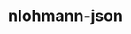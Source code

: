 ---
title: "nlohmann-json"
layout: cache
categories: [package, develop]
meta: {"compilers": ["cce@18.0.0", "cce@20.0.0", "gcc@11.1.0", "gcc@11.4.0", "gcc@13.2.0", "gcc@9.4.0", "intel-oneapi-compilers@2024.1.0", "intel-oneapi-compilers@2025.1.0", "msvc@19.39.33523"], "num_specs": 259, "num_specs_by_stack": {"aws-pcluster-x86_64_v4": 6, "data-vis-sdk": 73, "e4s": 6, "e4s-neoverse-v2": 37, "e4s-oneapi": 41, "e4s-rocm-external": 37, "hep": 43, "ml-linux-x86_64-rocm": 3, "root": 259, "windows-vis": 17}, "oss": ["amzn2", "rhel8", "ubuntu20.04", "ubuntu22.04", "ubuntu24.04", "windows10.0.20348"], "platforms": ["linux", "windows"], "stacks": ["aws-pcluster-x86_64_v4", "data-vis-sdk", "e4s", "e4s-neoverse-v2", "e4s-oneapi", "e4s-rocm-external", "hep", "ml-linux-x86_64-rocm", "root", "windows-vis"], "targets": ["neoverse_v2", "x86_64", "x86_64_v3", "x86_64_v4"], "versions": ["3.11.3", "3.12.0"]}
spec_details: [{"compiler": "gcc@11.1.0", "hash": "233grss5eabwfsccdhutae7qn3t3bb5t", "os": "ubuntu20.04", "platform": "linux", "size": "-", "stacks": ["data-vis-sdk", "root"], "target": "x86_64_v3", "variants": ["build_system=cmake", "build_type=Release", "generator=make", "~ipo", "+multiple_headers"], "versions": ["3.11.3"]}, {"compiler": "gcc@11.4.0", "hash": "257z5hw2d2pkbyfx2bjcr2wsc7xv5eno", "os": "ubuntu22.04", "platform": "linux", "size": "-", "stacks": ["e4s-neoverse-v2", "root"], "target": "neoverse_v2", "variants": ["build_system=cmake", "build_type=Release", "generator=make", "~ipo", "+multiple_headers"], "versions": ["3.11.3"]}, {"compiler": "gcc@11.1.0", "hash": "2ngsuppvbbrp3346empt6v5mxrjjldjx", "os": "ubuntu20.04", "platform": "linux", "size": "-", "stacks": ["data-vis-sdk", "root"], "target": "x86_64_v3", "variants": ["build_system=cmake", "build_type=Release", "generator=make", "~ipo", "+multiple_headers"], "versions": ["3.11.3"]}, {"compiler": "intel-oneapi-compilers@2025.1.0", "hash": "2oc5lspdcjup2uray5m67m7k3nkmqaqq", "os": "ubuntu22.04", "platform": "linux", "size": "-", "stacks": ["e4s-oneapi", "root"], "target": "x86_64_v3", "variants": ["build_system=cmake", "build_type=Release", "generator=make", "~ipo", "+multiple_headers"], "versions": ["3.11.3"]}, {"compiler": "gcc@11.1.0", "hash": "2owmiius5vdnrj5bzdp5kdsr3m6ernyj", "os": "ubuntu20.04", "platform": "linux", "size": "-", "stacks": ["data-vis-sdk", "root"], "target": "x86_64_v3", "variants": ["build_system=cmake", "build_type=Release", "generator=make", "~ipo", "+multiple_headers"], "versions": ["3.11.3"]}, {"compiler": "intel-oneapi-compilers@2025.1.0", "hash": "2pnelmmesxhkprux6zyi5gn2l2qq3g35", "os": "ubuntu22.04", "platform": "linux", "size": "-", "stacks": ["e4s-oneapi", "root"], "target": "x86_64_v3", "variants": ["build_system=cmake", "build_type=Release", "generator=make", "~ipo", "+multiple_headers"], "versions": ["3.11.3"]}, {"compiler": "gcc@11.1.0", "hash": "2rbivsfbupfw3odjz42epqoe6ywlzzl2", "os": "ubuntu20.04", "platform": "linux", "size": "-", "stacks": ["data-vis-sdk", "root"], "target": "x86_64_v3", "variants": ["build_system=cmake", "build_type=Release", "generator=make", "~ipo", "+multiple_headers"], "versions": ["3.11.3"]}, {"compiler": "gcc@11.4.0", "hash": "2u7krfuzbkvaxgcabznbysvg5w26cycr", "os": "ubuntu22.04", "platform": "linux", "size": "-", "stacks": ["e4s-neoverse-v2", "root"], "target": "neoverse_v2", "variants": ["build_system=cmake", "build_type=Release", "generator=make", "~ipo", "+multiple_headers"], "versions": ["3.11.3"]}, {"compiler": "gcc@11.1.0", "hash": "34xeph6u736yntjus47yltiqp5ly6cm4", "os": "ubuntu20.04", "platform": "linux", "size": "-", "stacks": ["data-vis-sdk", "root"], "target": "x86_64_v3", "variants": ["build_system=cmake", "build_type=Release", "generator=make", "~ipo", "+multiple_headers"], "versions": ["3.11.3"]}, {"compiler": "gcc@11.1.0", "hash": "35m7esr6cuovzluc3z7p36zuuaqb76kx", "os": "ubuntu20.04", "platform": "linux", "size": "-", "stacks": ["data-vis-sdk", "root"], "target": "x86_64_v3", "variants": ["build_system=cmake", "build_type=Release", "generator=make", "~ipo", "+multiple_headers"], "versions": ["3.11.3"]}, {"compiler": "intel-oneapi-compilers@2024.1.0", "hash": "3f3bdrwgyuqk6dzd5m3adwjtbv5gfa2t", "os": "amzn2", "platform": "linux", "size": "-", "stacks": ["aws-pcluster-x86_64_v4", "root"], "target": "x86_64_v3", "variants": ["build_system=cmake", "build_type=Release", "generator=make", "~ipo", "+multiple_headers"], "versions": ["3.12.0"]}, {"compiler": "gcc@11.1.0", "hash": "3f746vazj4btcylahilwfsk3zhjppdna", "os": "ubuntu20.04", "platform": "linux", "size": "-", "stacks": ["data-vis-sdk", "root"], "target": "x86_64_v3", "variants": ["build_system=cmake", "build_type=Release", "generator=make", "~ipo", "+multiple_headers"], "versions": ["3.12.0"]}, {"compiler": "intel-oneapi-compilers@2025.1.0", "hash": "3j5oykoz4jxcyr7x7zvf5l5ykfavjdfq", "os": "ubuntu22.04", "platform": "linux", "size": "-", "stacks": ["e4s-oneapi", "root"], "target": "x86_64_v3", "variants": ["build_system=cmake", "build_type=Release", "generator=make", "~ipo", "+multiple_headers"], "versions": ["3.11.3"]}, {"compiler": "msvc@19.39.33523", "hash": "3jxeky2yjihkyr22k3qmyjo7lhu3z5y4", "os": "windows10.0.20348", "platform": "windows", "size": "-", "stacks": ["root", "windows-vis"], "target": "x86_64", "variants": ["build_system=cmake", "build_type=Release", "generator=ninja", "~ipo", "+multiple_headers"], "versions": ["3.12.0"]}, {"compiler": "gcc@11.1.0", "hash": "3oqlmesbh75itvhirb7wbvscu2j3f4tu", "os": "ubuntu20.04", "platform": "linux", "size": "-", "stacks": ["data-vis-sdk", "root"], "target": "x86_64_v3", "variants": ["build_system=cmake", "build_type=Release", "generator=make", "~ipo", "+multiple_headers"], "versions": ["3.11.3"]}, {"compiler": "msvc@19.39.33523", "hash": "3p3kintvsurbxun35vontnq4drnuisxm", "os": "windows10.0.20348", "platform": "windows", "size": "-", "stacks": ["root", "windows-vis"], "target": "x86_64", "variants": ["build_system=cmake", "build_type=Release", "generator=ninja", "~ipo", "+multiple_headers"], "versions": ["3.11.3"]}, {"compiler": "intel-oneapi-compilers@2025.1.0", "hash": "3pjpjzakthx4hlln6y6jw4gn7nssuuuf", "os": "ubuntu22.04", "platform": "linux", "size": "-", "stacks": ["e4s-oneapi", "root"], "target": "x86_64_v3", "variants": ["build_system=cmake", "build_type=Release", "generator=make", "~ipo", "+multiple_headers"], "versions": ["3.11.3"]}, {"compiler": "intel-oneapi-compilers@2025.1.0", "hash": "43x436bnl6bod7yifthnzwhh2vt6jl2d", "os": "ubuntu22.04", "platform": "linux", "size": "-", "stacks": ["e4s-oneapi", "root"], "target": "x86_64_v3", "variants": ["build_system=cmake", "build_type=Release", "generator=make", "~ipo", "+multiple_headers"], "versions": ["3.12.0"]}, {"compiler": "msvc@19.39.33523", "hash": "4kmroqrfwhzn2nyrsdmt6bjzx2vdnkxk", "os": "windows10.0.20348", "platform": "windows", "size": "-", "stacks": ["root", "windows-vis"], "target": "x86_64", "variants": ["build_system=cmake", "build_type=Release", "generator=ninja", "~ipo", "+multiple_headers"], "versions": ["3.11.3"]}, {"compiler": "intel-oneapi-compilers@2025.1.0", "hash": "4pngbyw6bctcbywd7jovdjf7r2ikaibu", "os": "ubuntu22.04", "platform": "linux", "size": "-", "stacks": ["e4s-oneapi", "root"], "target": "x86_64_v3", "variants": ["build_system=cmake", "build_type=Release", "generator=make", "~ipo", "+multiple_headers"], "versions": ["3.12.0"]}, {"compiler": "gcc@11.4.0", "hash": "4rmepe2qcycrmoxjyk4omgg5sr7ernrk", "os": "ubuntu22.04", "platform": "linux", "size": "-", "stacks": ["e4s-rocm-external", "root"], "target": "x86_64_v3", "variants": ["build_system=cmake", "build_type=Release", "generator=make", "~ipo", "+multiple_headers"], "versions": ["3.11.3"]}, {"compiler": "cce@18.0.0", "hash": "4s3o3vx67qg4s37y2res5bgrprqd7u5m", "os": "rhel8", "platform": "linux", "size": "-", "stacks": ["root"], "target": "x86_64_v3", "variants": ["build_system=cmake", "build_type=Release", "generator=make", "~ipo", "+multiple_headers"], "versions": ["3.12.0"]}, {"compiler": "gcc@11.4.0", "hash": "52f45wuu2dbptwlx4qnjcovg7bs7dlsk", "os": "ubuntu22.04", "platform": "linux", "size": "-", "stacks": ["hep", "root"], "target": "x86_64_v3", "variants": ["build_system=cmake", "build_type=Release", "generator=make", "~ipo", "+multiple_headers"], "versions": ["3.11.3"]}, {"compiler": "gcc@11.4.0", "hash": "53h372ttjemliikx7f2yqwxerub3x6le", "os": "ubuntu22.04", "platform": "linux", "size": "-", "stacks": ["e4s-neoverse-v2", "root"], "target": "neoverse_v2", "variants": ["build_system=cmake", "build_type=Release", "generator=make", "~ipo", "+multiple_headers"], "versions": ["3.11.3"]}, {"compiler": "intel-oneapi-compilers@2025.1.0", "hash": "55n4aavbtqdyfsbpb7vrxsxpmikwuoww", "os": "ubuntu22.04", "platform": "linux", "size": "-", "stacks": ["e4s-oneapi", "root"], "target": "x86_64_v3", "variants": ["build_system=cmake", "build_type=Release", "generator=make", "~ipo", "+multiple_headers"], "versions": ["3.11.3"]}, {"compiler": "gcc@11.4.0", "hash": "55xbdjflhsf62ghtkijppwuwxeitkdp5", "os": "ubuntu22.04", "platform": "linux", "size": "-", "stacks": ["e4s-rocm-external", "root"], "target": "x86_64_v3", "variants": ["build_system=cmake", "build_type=Release", "generator=make", "~ipo", "+multiple_headers"], "versions": ["3.11.3"]}, {"compiler": "msvc@19.39.33523", "hash": "5a4y3le335ify5judlocojhcbtfleq5e", "os": "windows10.0.20348", "platform": "windows", "size": "-", "stacks": ["root", "windows-vis"], "target": "x86_64", "variants": ["build_system=cmake", "build_type=Release", "generator=ninja", "~ipo", "+multiple_headers"], "versions": ["3.11.3"]}, {"compiler": "intel-oneapi-compilers@2025.1.0", "hash": "5npygsb7iglvqzou7rphsac2zut3abic", "os": "ubuntu22.04", "platform": "linux", "size": "-", "stacks": ["e4s-oneapi", "root"], "target": "x86_64_v3", "variants": ["build_system=cmake", "build_type=Release", "generator=make", "~ipo", "+multiple_headers"], "versions": ["3.11.3"]}, {"compiler": "gcc@11.4.0", "hash": "5ts62jx3e2i6bsee5m6kzd56t2urqdr2", "os": "ubuntu22.04", "platform": "linux", "size": "-", "stacks": ["hep", "root"], "target": "x86_64_v3", "variants": ["build_system=cmake", "build_type=Release", "generator=make", "~ipo", "+multiple_headers"], "versions": ["3.11.3"]}, {"compiler": "gcc@11.1.0", "hash": "5vid5656cbqp2kuewpjv57urogtlfnk6", "os": "ubuntu20.04", "platform": "linux", "size": "-", "stacks": ["data-vis-sdk", "root"], "target": "x86_64_v3", "variants": ["build_system=cmake", "build_type=Release", "generator=make", "~ipo", "+multiple_headers"], "versions": ["3.11.3"]}, {"compiler": "gcc@11.1.0", "hash": "5w6rommmgatzv3djdjzowgvzwsxddm7u", "os": "ubuntu20.04", "platform": "linux", "size": "-", "stacks": ["data-vis-sdk", "root"], "target": "x86_64_v3", "variants": ["build_system=cmake", "build_type=Release", "generator=make", "~ipo", "+multiple_headers"], "versions": ["3.11.3"]}, {"compiler": "gcc@11.4.0", "hash": "62bsa3ooii5ihkqytatc4wdwoympfkjy", "os": "ubuntu22.04", "platform": "linux", "size": "-", "stacks": ["e4s-rocm-external", "root"], "target": "x86_64_v3", "variants": ["build_system=cmake", "build_type=Release", "generator=make", "~ipo", "+multiple_headers"], "versions": ["3.11.3"]}, {"compiler": "gcc@11.4.0", "hash": "66epxzum43rfr64lyoeqnxqu74hfs3h4", "os": "ubuntu22.04", "platform": "linux", "size": "-", "stacks": ["e4s-neoverse-v2", "root"], "target": "neoverse_v2", "variants": ["build_system=cmake", "build_type=Release", "generator=make", "~ipo", "+multiple_headers"], "versions": ["3.11.3"]}, {"compiler": "intel-oneapi-compilers@2024.1.0", "hash": "6a2ax66gx4a4oaw7zntcvmq4x5gelgrq", "os": "amzn2", "platform": "linux", "size": "-", "stacks": ["aws-pcluster-x86_64_v4", "root"], "target": "x86_64_v3", "variants": ["build_system=cmake", "build_type=Release", "generator=make", "~ipo", "+multiple_headers"], "versions": ["3.12.0"]}, {"compiler": "intel-oneapi-compilers@2025.1.0", "hash": "6bfayob7fyvqilkfy5fbiq4n6krqo6it", "os": "ubuntu22.04", "platform": "linux", "size": "-", "stacks": ["e4s-oneapi", "root"], "target": "x86_64_v3", "variants": ["build_system=cmake", "build_type=Release", "generator=make", "~ipo", "+multiple_headers"], "versions": ["3.11.3"]}, {"compiler": "gcc@11.1.0", "hash": "6bzbsoc5nn7xjpyblmbccqked63asxpk", "os": "ubuntu20.04", "platform": "linux", "size": "-", "stacks": ["data-vis-sdk", "root"], "target": "x86_64_v3", "variants": ["build_system=cmake", "build_type=Release", "generator=make", "~ipo", "+multiple_headers"], "versions": ["3.11.3"]}, {"compiler": "gcc@11.4.0", "hash": "6dsp7cdgueiqu3yf6onw34mxdmddge3m", "os": "ubuntu22.04", "platform": "linux", "size": "-", "stacks": ["e4s", "e4s-rocm-external", "root"], "target": "x86_64_v3", "variants": ["build_system=cmake", "build_type=Release", "generator=make", "~ipo", "+multiple_headers"], "versions": ["3.12.0"]}, {"compiler": "gcc@11.4.0", "hash": "6mbmalq3jdgcxra3ueix2nobcgcphxuy", "os": "ubuntu22.04", "platform": "linux", "size": "-", "stacks": ["e4s-neoverse-v2", "root"], "target": "neoverse_v2", "variants": ["build_system=cmake", "build_type=Release", "generator=make", "~ipo", "+multiple_headers"], "versions": ["3.11.3"]}, {"compiler": "gcc@9.4.0", "hash": "6vsoppckoeeno3vkhb57psu2oh726oh4", "os": "ubuntu20.04", "platform": "linux", "size": "-", "stacks": ["data-vis-sdk", "root"], "target": "x86_64_v3", "variants": ["build_system=cmake", "build_type=Release", "generator=make", "~ipo", "+multiple_headers"], "versions": ["3.11.3"]}, {"compiler": "gcc@11.4.0", "hash": "6wgqx7ydpsdcqcbg6lh2i4jwnfhrxm65", "os": "ubuntu22.04", "platform": "linux", "size": "-", "stacks": ["hep", "root"], "target": "x86_64_v3", "variants": ["build_system=cmake", "build_type=Release", "generator=make", "~ipo", "+multiple_headers"], "versions": ["3.11.3"]}, {"compiler": "gcc@11.1.0", "hash": "747elfpbhcb2nwn5sossrd5nehpyrl6y", "os": "ubuntu20.04", "platform": "linux", "size": "-", "stacks": ["data-vis-sdk", "root"], "target": "x86_64_v3", "variants": ["build_system=cmake", "build_type=Release", "generator=make", "~ipo", "+multiple_headers"], "versions": ["3.11.3"]}, {"compiler": "intel-oneapi-compilers@2025.1.0", "hash": "75hsbmy3wwvuopfuo7gpk5ha2r6k3nnf", "os": "ubuntu22.04", "platform": "linux", "size": "-", "stacks": ["e4s-oneapi", "root"], "target": "x86_64_v3", "variants": ["build_system=cmake", "build_type=Release", "generator=make", "~ipo", "+multiple_headers"], "versions": ["3.11.3"]}, {"compiler": "intel-oneapi-compilers@2025.1.0", "hash": "7wa4pksfgsgmag7eik3ghnul6tx62nhm", "os": "ubuntu22.04", "platform": "linux", "size": "-", "stacks": ["e4s-oneapi", "root"], "target": "x86_64_v3", "variants": ["build_system=cmake", "build_type=Release", "generator=make", "~ipo", "+multiple_headers"], "versions": ["3.11.3"]}, {"compiler": "gcc@11.4.0", "hash": "a25ddf6u5ghurz4sb2hugi33hv6czgcj", "os": "ubuntu22.04", "platform": "linux", "size": "-", "stacks": ["e4s-neoverse-v2", "root"], "target": "neoverse_v2", "variants": ["build_system=cmake", "build_type=Release", "generator=make", "~ipo", "+multiple_headers"], "versions": ["3.11.3"]}, {"compiler": "gcc@13.2.0", "hash": "a2fuv4g2hfepww26glg4rdftmdn5stbp", "os": "ubuntu24.04", "platform": "linux", "size": "-", "stacks": ["hep", "root"], "target": "x86_64_v3", "variants": ["build_system=cmake", "build_type=Release", "generator=make", "~ipo", "+multiple_headers"], "versions": ["3.11.3"]}, {"compiler": "gcc@11.4.0", "hash": "a4x6slcemdmmkf27iysgr7lbs7x45mm7", "os": "ubuntu22.04", "platform": "linux", "size": "-", "stacks": ["hep", "root"], "target": "x86_64_v3", "variants": ["build_system=cmake", "build_type=Release", "generator=make", "~ipo", "+multiple_headers"], "versions": ["3.11.3"]}, {"compiler": "intel-oneapi-compilers@2025.1.0", "hash": "afdxxjk4zde7oo6locubkhffxf7r6cf2", "os": "ubuntu22.04", "platform": "linux", "size": "-", "stacks": ["e4s-oneapi", "root"], "target": "x86_64_v3", "variants": ["build_system=cmake", "build_type=Release", "generator=make", "~ipo", "+multiple_headers"], "versions": ["3.11.3"]}, {"compiler": "gcc@11.1.0", "hash": "ah57ba3l3muidv65rer7hmsgucgbs5li", "os": "ubuntu20.04", "platform": "linux", "size": "-", "stacks": ["data-vis-sdk", "root"], "target": "x86_64_v3", "variants": ["build_system=cmake", "build_type=Release", "generator=make", "~ipo", "+multiple_headers"], "versions": ["3.11.3"]}, {"compiler": "cce@20.0.0", "hash": "apeijji6mlj6j2kkkhzh5roe37w3hpk3", "os": "rhel8", "platform": "linux", "size": "-", "stacks": ["root"], "target": "x86_64_v3", "variants": ["build_system=cmake", "build_type=Release", "generator=make", "~ipo", "+multiple_headers"], "versions": ["3.12.0"]}, {"compiler": "msvc@19.39.33523", "hash": "aqflulawoivh54bgebktgnjwpwegypyh", "os": "windows10.0.20348", "platform": "windows", "size": "-", "stacks": ["root", "windows-vis"], "target": "x86_64", "variants": ["build_system=cmake", "build_type=Release", "generator=ninja", "~ipo", "+multiple_headers"], "versions": ["3.11.3"]}, {"compiler": "intel-oneapi-compilers@2025.1.0", "hash": "astgyuajevwvrdiqydxhjykllhqqc4au", "os": "ubuntu22.04", "platform": "linux", "size": "-", "stacks": ["e4s-oneapi", "root"], "target": "x86_64_v3", "variants": ["build_system=cmake", "build_type=Release", "generator=make", "~ipo", "+multiple_headers"], "versions": ["3.11.3"]}, {"compiler": "gcc@11.1.0", "hash": "atwksxvdkmdq7oo3mi4lpsn426ygqzj6", "os": "ubuntu20.04", "platform": "linux", "size": "-", "stacks": ["data-vis-sdk", "root"], "target": "x86_64_v3", "variants": ["build_system=cmake", "build_type=Release", "generator=make", "~ipo", "+multiple_headers"], "versions": ["3.11.3"]}, {"compiler": "gcc@11.4.0", "hash": "aycrq25iozur7ripcmjwt6yd5dmww2wz", "os": "ubuntu22.04", "platform": "linux", "size": "-", "stacks": ["e4s-rocm-external", "root"], "target": "x86_64_v3", "variants": ["build_system=cmake", "build_type=Release", "generator=make", "~ipo", "+multiple_headers"], "versions": ["3.11.3"]}, {"compiler": "gcc@11.1.0", "hash": "b2tk7sqgrtcpbxtqkxyaoymum3aeiz5m", "os": "ubuntu20.04", "platform": "linux", "size": "-", "stacks": ["data-vis-sdk", "root"], "target": "x86_64_v3", "variants": ["build_system=cmake", "build_type=Release", "generator=make", "~ipo", "+multiple_headers"], "versions": ["3.11.3"]}, {"compiler": "gcc@11.1.0", "hash": "b4dc637diybqia7gphe2rqrtkxo6sz6v", "os": "ubuntu20.04", "platform": "linux", "size": "-", "stacks": ["data-vis-sdk", "root"], "target": "x86_64_v3", "variants": ["build_system=cmake", "build_type=Release", "generator=make", "~ipo", "+multiple_headers"], "versions": ["3.11.3"]}, {"compiler": "gcc@11.4.0", "hash": "bfghn7vix4y644hwa4u5oa6gu35m6kbl", "os": "ubuntu22.04", "platform": "linux", "size": "-", "stacks": ["e4s-neoverse-v2", "root"], "target": "neoverse_v2", "variants": ["build_system=cmake", "build_type=Release", "generator=make", "~ipo", "+multiple_headers"], "versions": ["3.12.0"]}, {"compiler": "gcc@11.4.0", "hash": "bfspsc5qkhvt5ibpztsf2qdlavbkcmv5", "os": "ubuntu22.04", "platform": "linux", "size": "-", "stacks": ["hep", "root"], "target": "x86_64_v3", "variants": ["build_system=cmake", "build_type=Release", "generator=make", "~ipo", "+multiple_headers"], "versions": ["3.11.3"]}, {"compiler": "msvc@19.39.33523", "hash": "bhue5q6x4cmrm5qttmlra5du2rbhin7d", "os": "windows10.0.20348", "platform": "windows", "size": "-", "stacks": ["root", "windows-vis"], "target": "x86_64", "variants": ["build_system=cmake", "build_type=Release", "generator=ninja", "~ipo", "+multiple_headers"], "versions": ["3.11.3"]}, {"compiler": "gcc@11.1.0", "hash": "brwqc2vwijlsodopdwfc57y5gv2gru7u", "os": "ubuntu20.04", "platform": "linux", "size": "-", "stacks": ["data-vis-sdk", "root"], "target": "x86_64_v3", "variants": ["build_system=cmake", "build_type=Release", "generator=make", "~ipo", "+multiple_headers"], "versions": ["3.11.3"]}, {"compiler": "gcc@9.4.0", "hash": "bx7nxc6vvi7kxyycwo7amaa6yrujwnvz", "os": "ubuntu20.04", "platform": "linux", "size": "-", "stacks": ["data-vis-sdk", "root"], "target": "x86_64_v3", "variants": ["build_system=cmake", "build_type=Release", "generator=make", "~ipo", "+multiple_headers"], "versions": ["3.11.3"]}, {"compiler": "gcc@11.1.0", "hash": "cag3nwdazf3d4tuuqlkuzd6tmmi5gfph", "os": "ubuntu20.04", "platform": "linux", "size": "-", "stacks": ["data-vis-sdk", "root"], "target": "x86_64_v3", "variants": ["build_system=cmake", "build_type=Release", "generator=make", "~ipo", "+multiple_headers"], "versions": ["3.12.0"]}, {"compiler": "intel-oneapi-compilers@2024.1.0", "hash": "canb2obacjcvjyc6vpsyiixovfw4wdrs", "os": "amzn2", "platform": "linux", "size": "-", "stacks": ["aws-pcluster-x86_64_v4", "root"], "target": "x86_64_v4", "variants": ["build_system=cmake", "build_type=Release", "generator=make", "~ipo", "+multiple_headers"], "versions": ["3.12.0"]}, {"compiler": "intel-oneapi-compilers@2025.1.0", "hash": "caysh52uo3r77pkb5uwr6fornldbxyfc", "os": "ubuntu22.04", "platform": "linux", "size": "-", "stacks": ["e4s-oneapi", "root"], "target": "x86_64_v3", "variants": ["build_system=cmake", "build_type=Release", "generator=make", "~ipo", "+multiple_headers"], "versions": ["3.11.3"]}, {"compiler": "gcc@13.2.0", "hash": "cg36tjvotavmhavpuwnqeunhgrtncxie", "os": "ubuntu24.04", "platform": "linux", "size": "-", "stacks": ["hep", "root"], "target": "x86_64_v3", "variants": ["build_system=cmake", "build_type=Release", "generator=make", "~ipo", "+multiple_headers"], "versions": ["3.11.3"]}, {"compiler": "gcc@11.4.0", "hash": "cgn2fxlgksstl4p5ymzy2zavuk7rzuo2", "os": "ubuntu22.04", "platform": "linux", "size": "-", "stacks": ["e4s-rocm-external", "root"], "target": "x86_64_v3", "variants": ["build_system=cmake", "build_type=Release", "generator=make", "~ipo", "+multiple_headers"], "versions": ["3.11.3"]}, {"compiler": "gcc@11.1.0", "hash": "ch2w5hw7d5lidaxjkqe5kod6btn63q3x", "os": "ubuntu20.04", "platform": "linux", "size": "-", "stacks": ["data-vis-sdk", "root"], "target": "x86_64_v3", "variants": ["build_system=cmake", "build_type=Release", "generator=make", "~ipo", "+multiple_headers"], "versions": ["3.11.3"]}, {"compiler": "gcc@11.1.0", "hash": "cighgya22w7huov3zot53cevbqdnnde4", "os": "ubuntu20.04", "platform": "linux", "size": "-", "stacks": ["data-vis-sdk", "root"], "target": "x86_64_v3", "variants": ["build_system=cmake", "build_type=Release", "generator=make", "~ipo", "+multiple_headers"], "versions": ["3.11.3"]}, {"compiler": "gcc@11.4.0", "hash": "ckskxmhjv2vf7jnzngedzrsfpdlpvyu6", "os": "ubuntu22.04", "platform": "linux", "size": "-", "stacks": ["hep", "root"], "target": "x86_64_v3", "variants": ["build_system=cmake", "build_type=Release", "generator=make", "~ipo", "+multiple_headers"], "versions": ["3.11.3"]}, {"compiler": "gcc@11.1.0", "hash": "csqdwyscpc7f2rg5275c7saljzrehdem", "os": "ubuntu20.04", "platform": "linux", "size": "-", "stacks": ["data-vis-sdk", "root"], "target": "x86_64_v3", "variants": ["build_system=cmake", "build_type=Release", "generator=make", "~ipo", "+multiple_headers"], "versions": ["3.11.3"]}, {"compiler": "gcc@11.4.0", "hash": "cunklbruaeyuoxk2kk5vpfjmxhdo43dd", "os": "ubuntu22.04", "platform": "linux", "size": "-", "stacks": ["e4s-rocm-external", "root"], "target": "x86_64_v3", "variants": ["build_system=cmake", "build_type=Release", "generator=make", "~ipo", "+multiple_headers"], "versions": ["3.11.3"]}, {"compiler": "gcc@11.4.0", "hash": "d3whp2qwgq2agstejd76c3lxhdcsfcg2", "os": "ubuntu22.04", "platform": "linux", "size": "-", "stacks": ["e4s-neoverse-v2", "root"], "target": "neoverse_v2", "variants": ["build_system=cmake", "build_type=Release", "generator=make", "~ipo", "+multiple_headers"], "versions": ["3.11.3"]}, {"compiler": "gcc@11.4.0", "hash": "d4mdr454cjopouyjfmnm223fspkb37be", "os": "ubuntu22.04", "platform": "linux", "size": "-", "stacks": ["e4s-rocm-external", "root"], "target": "x86_64_v3", "variants": ["build_system=cmake", "build_type=Release", "generator=make", "~ipo", "+multiple_headers"], "versions": ["3.11.3"]}, {"compiler": "gcc@11.1.0", "hash": "d6e3fyz6niozdokhx6uc43xafpv5p4cl", "os": "ubuntu20.04", "platform": "linux", "size": "-", "stacks": ["data-vis-sdk", "root"], "target": "x86_64_v3", "variants": ["build_system=cmake", "build_type=Release", "generator=make", "~ipo", "+multiple_headers"], "versions": ["3.11.3"]}, {"compiler": "intel-oneapi-compilers@2025.1.0", "hash": "dcayfjkvya5xpcqdvwur5preaez6kwvh", "os": "ubuntu22.04", "platform": "linux", "size": "-", "stacks": ["e4s-oneapi", "root"], "target": "x86_64_v3", "variants": ["build_system=cmake", "build_type=Release", "generator=make", "~ipo", "+multiple_headers"], "versions": ["3.11.3"]}, {"compiler": "gcc@11.1.0", "hash": "dhheyuvd6yi7vpwzjiwm4copgnqvbplg", "os": "ubuntu20.04", "platform": "linux", "size": "-", "stacks": ["data-vis-sdk", "root"], "target": "x86_64_v3", "variants": ["build_system=cmake", "build_type=Release", "generator=make", "~ipo", "+multiple_headers"], "versions": ["3.11.3"]}, {"compiler": "gcc@11.4.0", "hash": "dis5e7e4js6bp6rqvghuajebzehpa4v2", "os": "ubuntu22.04", "platform": "linux", "size": "-", "stacks": ["e4s-neoverse-v2", "root"], "target": "neoverse_v2", "variants": ["build_system=cmake", "build_type=Release", "generator=make", "~ipo", "+multiple_headers"], "versions": ["3.11.3"]}, {"compiler": "intel-oneapi-compilers@2025.1.0", "hash": "dllptmbn447t4kxbx67qqhzpwv4zerti", "os": "ubuntu22.04", "platform": "linux", "size": "-", "stacks": ["e4s-oneapi", "root"], "target": "x86_64_v3", "variants": ["build_system=cmake", "build_type=Release", "generator=make", "~ipo", "+multiple_headers"], "versions": ["3.11.3"]}, {"compiler": "gcc@11.4.0", "hash": "dozjq2f54lykpwcpccmzkj23z3n6p2y6", "os": "ubuntu22.04", "platform": "linux", "size": "-", "stacks": ["hep", "root"], "target": "x86_64_v3", "variants": ["build_system=cmake", "build_type=Release", "generator=make", "~ipo", "+multiple_headers"], "versions": ["3.11.3"]}, {"compiler": "gcc@11.4.0", "hash": "ds5ylmfmg4yufzna6okclzqhy5wg6jd4", "os": "ubuntu22.04", "platform": "linux", "size": "-", "stacks": ["hep", "root"], "target": "x86_64_v3", "variants": ["build_system=cmake", "build_type=Release", "generator=make", "~ipo", "+multiple_headers"], "versions": ["3.11.3"]}, {"compiler": "gcc@11.4.0", "hash": "dtc65vnz45gwbmq7qfd2y4avi6wn6obz", "os": "ubuntu22.04", "platform": "linux", "size": "-", "stacks": ["e4s-neoverse-v2", "root"], "target": "neoverse_v2", "variants": ["build_system=cmake", "build_type=Release", "generator=make", "~ipo", "+multiple_headers"], "versions": ["3.11.3"]}, {"compiler": "gcc@11.1.0", "hash": "dvytzb6fgdg4hn4zx7mmjhybdxnx2uan", "os": "ubuntu20.04", "platform": "linux", "size": "-", "stacks": ["data-vis-sdk", "root"], "target": "x86_64_v3", "variants": ["build_system=cmake", "build_type=Release", "generator=make", "~ipo", "+multiple_headers"], "versions": ["3.11.3"]}, {"compiler": "gcc@11.4.0", "hash": "dwzl7dak3jtluoxu33tae6mh37mkzlgy", "os": "ubuntu22.04", "platform": "linux", "size": "-", "stacks": ["hep", "root"], "target": "x86_64_v3", "variants": ["build_system=cmake", "build_type=Release", "generator=make", "~ipo", "+multiple_headers"], "versions": ["3.11.3"]}, {"compiler": "gcc@11.1.0", "hash": "e4utshqiy7xn4kwngkmzpv6aqczlxrh2", "os": "ubuntu20.04", "platform": "linux", "size": "-", "stacks": ["data-vis-sdk", "root"], "target": "x86_64_v3", "variants": ["build_system=cmake", "build_type=Release", "generator=make", "~ipo", "+multiple_headers"], "versions": ["3.11.3"]}, {"compiler": "gcc@11.4.0", "hash": "e5fltzwz7pqrc2rplqquz7o3bvnii7ri", "os": "ubuntu22.04", "platform": "linux", "size": "-", "stacks": ["e4s-rocm-external", "root"], "target": "x86_64_v3", "variants": ["build_system=cmake", "build_type=Release", "generator=make", "~ipo", "+multiple_headers"], "versions": ["3.11.3"]}, {"compiler": "gcc@11.4.0", "hash": "ekgjujab4dft2m5bhjjji3lanmaefd5u", "os": "ubuntu22.04", "platform": "linux", "size": "-", "stacks": ["hep", "root"], "target": "x86_64_v3", "variants": ["build_system=cmake", "build_type=Release", "generator=make", "~ipo", "+multiple_headers"], "versions": ["3.11.3"]}, {"compiler": "gcc@11.4.0", "hash": "el7syfkxxazhifnzzxpqxlaotx2fubcr", "os": "ubuntu22.04", "platform": "linux", "size": "-", "stacks": ["e4s-neoverse-v2", "root"], "target": "neoverse_v2", "variants": ["build_system=cmake", "build_type=Release", "generator=make", "~ipo", "+multiple_headers"], "versions": ["3.11.3"]}, {"compiler": "gcc@11.4.0", "hash": "ey2f57eejq4vpfi4lynjhv3ylpbpc672", "os": "ubuntu22.04", "platform": "linux", "size": "-", "stacks": ["e4s", "root"], "target": "x86_64_v3", "variants": ["build_system=cmake", "build_type=Release", "generator=make", "~ipo", "+multiple_headers"], "versions": ["3.12.0"]}, {"compiler": "gcc@11.1.0", "hash": "fbech5dvcnoj2hxlqgfb2ex7qudw5ji4", "os": "ubuntu20.04", "platform": "linux", "size": "-", "stacks": ["data-vis-sdk", "root"], "target": "x86_64_v3", "variants": ["build_system=cmake", "build_type=Release", "generator=make", "~ipo", "+multiple_headers"], "versions": ["3.11.3"]}, {"compiler": "gcc@13.2.0", "hash": "fjldcud54tkk6fwincr4qbc2u53h5cn4", "os": "ubuntu24.04", "platform": "linux", "size": "-", "stacks": ["hep", "root"], "target": "x86_64_v3", "variants": ["build_system=cmake", "build_type=Release", "generator=make", "~ipo", "+multiple_headers"], "versions": ["3.12.0"]}, {"compiler": "gcc@11.4.0", "hash": "fkp7yj3bydatj2il4e5zam6snh5kwrx7", "os": "ubuntu22.04", "platform": "linux", "size": "-", "stacks": ["e4s-rocm-external", "root"], "target": "x86_64_v3", "variants": ["build_system=cmake", "build_type=Release", "generator=make", "~ipo", "+multiple_headers"], "versions": ["3.11.3"]}, {"compiler": "gcc@11.1.0", "hash": "fljyioks6uhhlivbhnpt47u2zadd54i7", "os": "ubuntu20.04", "platform": "linux", "size": "-", "stacks": ["data-vis-sdk", "root"], "target": "x86_64_v3", "variants": ["build_system=cmake", "build_type=Release", "generator=make", "~ipo", "+multiple_headers"], "versions": ["3.11.3"]}, {"compiler": "gcc@13.2.0", "hash": "fogc6jkx3ppnrtbg27bwu7odvpuvwts4", "os": "ubuntu24.04", "platform": "linux", "size": "-", "stacks": ["hep", "root"], "target": "x86_64_v3", "variants": ["build_system=cmake", "build_type=Release", "generator=make", "~ipo", "+multiple_headers"], "versions": ["3.11.3"]}, {"compiler": "msvc@19.39.33523", "hash": "fptfjkd4jk4btmfu2cjic7nv2lxwvio5", "os": "windows10.0.20348", "platform": "windows", "size": "-", "stacks": ["root", "windows-vis"], "target": "x86_64", "variants": ["build_system=cmake", "build_type=Release", "generator=ninja", "~ipo", "+multiple_headers"], "versions": ["3.11.3"]}, {"compiler": "gcc@13.2.0", "hash": "frsva3akzqo2tqujnzluibby3brbpdyd", "os": "ubuntu24.04", "platform": "linux", "size": "-", "stacks": ["hep", "root"], "target": "x86_64_v3", "variants": ["build_system=cmake", "build_type=Release", "generator=make", "~ipo", "+multiple_headers"], "versions": ["3.12.0"]}, {"compiler": "gcc@11.4.0", "hash": "g6vew5neflyq3vm3mtivklba6guwcddk", "os": "ubuntu22.04", "platform": "linux", "size": "-", "stacks": ["hep", "root"], "target": "x86_64_v3", "variants": ["build_system=cmake", "build_type=Release", "generator=make", "~ipo", "+multiple_headers"], "versions": ["3.11.3"]}, {"compiler": "gcc@11.4.0", "hash": "gbjriclsqeyh7r3zh2mv6mb2dm6domft", "os": "ubuntu22.04", "platform": "linux", "size": "-", "stacks": ["e4s-neoverse-v2", "root"], "target": "neoverse_v2", "variants": ["build_system=cmake", "build_type=Release", "generator=make", "~ipo", "+multiple_headers"], "versions": ["3.11.3"]}, {"compiler": "intel-oneapi-compilers@2025.1.0", "hash": "ghh5ctfiaew2c24qyvnta6o5ejvqmumo", "os": "ubuntu22.04", "platform": "linux", "size": "-", "stacks": ["e4s-oneapi", "root"], "target": "x86_64_v3", "variants": ["build_system=cmake", "build_type=Release", "generator=make", "~ipo", "+multiple_headers"], "versions": ["3.11.3"]}, {"compiler": "gcc@11.4.0", "hash": "gkt3rwutfbuni6yf3y2g473td4vqzfwl", "os": "ubuntu22.04", "platform": "linux", "size": "-", "stacks": ["e4s-rocm-external", "root"], "target": "x86_64_v3", "variants": ["build_system=cmake", "build_type=Release", "generator=make", "~ipo", "+multiple_headers"], "versions": ["3.11.3"]}, {"compiler": "gcc@11.4.0", "hash": "gox27thftwwkulhcdkttgwd2qn6m2bhm", "os": "ubuntu22.04", "platform": "linux", "size": "-", "stacks": ["hep", "root"], "target": "x86_64_v3", "variants": ["build_system=cmake", "build_type=Release", "generator=make", "~ipo", "+multiple_headers"], "versions": ["3.11.3"]}, {"compiler": "gcc@11.1.0", "hash": "gpj7icj3ubbqeo3gpbpp246o7c6f7gim", "os": "ubuntu20.04", "platform": "linux", "size": "-", "stacks": ["data-vis-sdk", "root"], "target": "x86_64_v3", "variants": ["build_system=cmake", "build_type=Release", "generator=make", "~ipo", "+multiple_headers"], "versions": ["3.11.3"]}, {"compiler": "gcc@11.4.0", "hash": "gse35wafnbgle2t4ue62lh526c24vkmd", "os": "ubuntu22.04", "platform": "linux", "size": "-", "stacks": ["e4s-neoverse-v2", "root"], "target": "neoverse_v2", "variants": ["build_system=cmake", "build_type=Release", "generator=make", "~ipo", "+multiple_headers"], "versions": ["3.11.3"]}, {"compiler": "gcc@11.4.0", "hash": "h6zolx4ab3ff24axm7mhsydm65nwkzt7", "os": "ubuntu22.04", "platform": "linux", "size": "-", "stacks": ["e4s-rocm-external", "root"], "target": "x86_64_v3", "variants": ["build_system=cmake", "build_type=Release", "generator=make", "~ipo", "+multiple_headers"], "versions": ["3.11.3"]}, {"compiler": "gcc@13.2.0", "hash": "hhjjbjgtkviuepb7j2wls6y7cuxkua5a", "os": "ubuntu24.04", "platform": "linux", "size": "-", "stacks": ["hep", "root"], "target": "x86_64_v3", "variants": ["build_system=cmake", "build_type=Release", "generator=make", "~ipo", "+multiple_headers"], "versions": ["3.11.3"]}, {"compiler": "gcc@11.4.0", "hash": "hj6u4d536modimrr6ptpia2ilwbymo4h", "os": "ubuntu22.04", "platform": "linux", "size": "-", "stacks": ["e4s-rocm-external", "root"], "target": "x86_64_v3", "variants": ["build_system=cmake", "build_type=Release", "generator=make", "~ipo", "+multiple_headers"], "versions": ["3.11.3"]}, {"compiler": "gcc@11.4.0", "hash": "hphbinurp2c6fmw4bd5hwwnzqv33x5un", "os": "ubuntu22.04", "platform": "linux", "size": "-", "stacks": ["hep", "root"], "target": "x86_64_v3", "variants": ["build_system=cmake", "build_type=Release", "generator=make", "~ipo", "+multiple_headers"], "versions": ["3.11.3"]}, {"compiler": "gcc@11.1.0", "hash": "ibc5mcfskafrpmny224zd5j4tkioiv2c", "os": "ubuntu20.04", "platform": "linux", "size": "-", "stacks": ["data-vis-sdk", "root"], "target": "x86_64_v3", "variants": ["build_system=cmake", "build_type=Release", "generator=make", "~ipo", "+multiple_headers"], "versions": ["3.12.0"]}, {"compiler": "gcc@13.2.0", "hash": "iesyjyidttu3h2olvswk7r73zsgy4u2h", "os": "ubuntu24.04", "platform": "linux", "size": "-", "stacks": ["hep", "root"], "target": "x86_64_v3", "variants": ["build_system=cmake", "build_type=Release", "generator=make", "~ipo", "+multiple_headers"], "versions": ["3.11.3"]}, {"compiler": "gcc@11.4.0", "hash": "ihghtqvbuzcu2moswxjosdz2cqbvw2ht", "os": "ubuntu22.04", "platform": "linux", "size": "-", "stacks": ["e4s-rocm-external", "root"], "target": "x86_64_v3", "variants": ["build_system=cmake", "build_type=Release", "generator=make", "~ipo", "+multiple_headers"], "versions": ["3.11.3"]}, {"compiler": "intel-oneapi-compilers@2025.1.0", "hash": "iloeqp6fthau2r4c262dwxb7egxiags2", "os": "ubuntu22.04", "platform": "linux", "size": "-", "stacks": ["e4s-oneapi", "root"], "target": "x86_64_v3", "variants": ["build_system=cmake", "build_type=Release", "generator=make", "~ipo", "+multiple_headers"], "versions": ["3.11.3"]}, {"compiler": "intel-oneapi-compilers@2025.1.0", "hash": "im2whkvlpwrpyoenpp4bkjlrqeyjgch4", "os": "ubuntu22.04", "platform": "linux", "size": "-", "stacks": ["e4s-oneapi", "root"], "target": "x86_64_v3", "variants": ["build_system=cmake", "build_type=Release", "generator=make", "~ipo", "+multiple_headers"], "versions": ["3.11.3"]}, {"compiler": "intel-oneapi-compilers@2025.1.0", "hash": "imxwfivcesfc3vbm4gkgc5mqbrucn32n", "os": "ubuntu22.04", "platform": "linux", "size": "-", "stacks": ["e4s-oneapi", "root"], "target": "x86_64_v3", "variants": ["build_system=cmake", "build_type=Release", "generator=make", "~ipo", "+multiple_headers"], "versions": ["3.11.3"]}, {"compiler": "gcc@11.1.0", "hash": "ioz3zbjhlk3gguwsj22d4gvvlfrc45pp", "os": "ubuntu20.04", "platform": "linux", "size": "-", "stacks": ["data-vis-sdk", "root"], "target": "x86_64_v3", "variants": ["build_system=cmake", "build_type=Release", "generator=make", "~ipo", "+multiple_headers"], "versions": ["3.11.3"]}, {"compiler": "gcc@11.1.0", "hash": "iwml6gjali4fvyg5rmx2kfin5qsbr43y", "os": "ubuntu20.04", "platform": "linux", "size": "-", "stacks": ["data-vis-sdk", "root"], "target": "x86_64_v3", "variants": ["build_system=cmake", "build_type=Release", "generator=make", "~ipo", "+multiple_headers"], "versions": ["3.11.3"]}, {"compiler": "gcc@13.2.0", "hash": "j6xg4ekxcp7eekpmebooko4efzj3vz6h", "os": "ubuntu24.04", "platform": "linux", "size": "-", "stacks": ["hep", "root"], "target": "x86_64_v3", "variants": ["build_system=cmake", "build_type=Release", "generator=make", "~ipo", "+multiple_headers"], "versions": ["3.12.0"]}, {"compiler": "gcc@11.4.0", "hash": "jakynv4ivzr6ywwhkmf45kglbduhgutk", "os": "ubuntu22.04", "platform": "linux", "size": "-", "stacks": ["e4s-rocm-external", "root"], "target": "x86_64_v3", "variants": ["build_system=cmake", "build_type=Release", "generator=make", "~ipo", "+multiple_headers"], "versions": ["3.11.3"]}, {"compiler": "gcc@13.2.0", "hash": "jeallpwcdd35fnrllcnuoxldyophhb5y", "os": "ubuntu24.04", "platform": "linux", "size": "-", "stacks": ["hep", "root"], "target": "x86_64_v3", "variants": ["build_system=cmake", "build_type=Release", "generator=make", "~ipo", "+multiple_headers"], "versions": ["3.11.3"]}, {"compiler": "gcc@11.1.0", "hash": "jlm7zylhctevj3nviwi5cotbwhcpyaus", "os": "ubuntu20.04", "platform": "linux", "size": "-", "stacks": ["data-vis-sdk", "root"], "target": "x86_64_v3", "variants": ["build_system=cmake", "build_type=Release", "generator=make", "~ipo", "+multiple_headers"], "versions": ["3.11.3"]}, {"compiler": "intel-oneapi-compilers@2025.1.0", "hash": "jorvzdx245psagvuwgrxtujwgyjvcsfi", "os": "ubuntu22.04", "platform": "linux", "size": "-", "stacks": ["e4s-oneapi", "root"], "target": "x86_64_v3", "variants": ["build_system=cmake", "build_type=Release", "generator=make", "~ipo", "+multiple_headers"], "versions": ["3.11.3"]}, {"compiler": "gcc@11.4.0", "hash": "js7nri6cbrkzeuftr5lufcnvz2um5xqy", "os": "ubuntu22.04", "platform": "linux", "size": "-", "stacks": ["e4s-neoverse-v2", "root"], "target": "neoverse_v2", "variants": ["build_system=cmake", "build_type=Release", "generator=make", "~ipo", "+multiple_headers"], "versions": ["3.11.3"]}, {"compiler": "gcc@11.4.0", "hash": "jsqtrmc6zbip2xj6usxwq6uley7jftkm", "os": "ubuntu22.04", "platform": "linux", "size": "-", "stacks": ["e4s-rocm-external", "root"], "target": "x86_64_v3", "variants": ["build_system=cmake", "build_type=Release", "generator=make", "~ipo", "+multiple_headers"], "versions": ["3.11.3"]}, {"compiler": "gcc@11.4.0", "hash": "jwxifkqbxc2arx52aubncib5ucz2j5wf", "os": "ubuntu22.04", "platform": "linux", "size": "-", "stacks": ["e4s-neoverse-v2", "root"], "target": "neoverse_v2", "variants": ["build_system=cmake", "build_type=Release", "generator=make", "~ipo", "+multiple_headers"], "versions": ["3.11.3"]}, {"compiler": "msvc@19.39.33523", "hash": "k2cy6wlnta7iv4irerp5ruvgsuxyygnw", "os": "windows10.0.20348", "platform": "windows", "size": "-", "stacks": ["root", "windows-vis"], "target": "x86_64", "variants": ["build_system=cmake", "build_type=Release", "generator=ninja", "~ipo", "+multiple_headers"], "versions": ["3.11.3"]}, {"compiler": "gcc@13.2.0", "hash": "k6fcjqsylh4ivkfk6ovtdpr4ashofevy", "os": "ubuntu24.04", "platform": "linux", "size": "-", "stacks": ["hep", "root"], "target": "x86_64_v3", "variants": ["build_system=cmake", "build_type=Release", "generator=make", "~ipo", "+multiple_headers"], "versions": ["3.12.0"]}, {"compiler": "gcc@11.1.0", "hash": "ka4glg7hkb527zja3f42xlbyr65naouu", "os": "ubuntu20.04", "platform": "linux", "size": "-", "stacks": ["data-vis-sdk", "root"], "target": "x86_64_v3", "variants": ["build_system=cmake", "build_type=Release", "generator=make", "~ipo", "+multiple_headers"], "versions": ["3.11.3"]}, {"compiler": "gcc@13.2.0", "hash": "kgd6o5fs77pm7olmwqap7s63eyhjgpw2", "os": "ubuntu24.04", "platform": "linux", "size": "-", "stacks": ["hep", "root"], "target": "x86_64_v3", "variants": ["build_system=cmake", "build_type=Release", "generator=make", "~ipo", "+multiple_headers"], "versions": ["3.11.3"]}, {"compiler": "gcc@11.1.0", "hash": "kglchuq3gyvuf3yaqzfe3jk4ujxigr7x", "os": "ubuntu20.04", "platform": "linux", "size": "-", "stacks": ["data-vis-sdk", "root"], "target": "x86_64_v3", "variants": ["build_system=cmake", "build_type=Release", "generator=make", "~ipo", "+multiple_headers"], "versions": ["3.11.3"]}, {"compiler": "gcc@11.4.0", "hash": "km2g2zpblet7uzghkgosuxvqd5tdegqc", "os": "ubuntu22.04", "platform": "linux", "size": "-", "stacks": ["e4s-rocm-external", "root"], "target": "x86_64_v3", "variants": ["build_system=cmake", "build_type=Release", "generator=make", "~ipo", "+multiple_headers"], "versions": ["3.11.3"]}, {"compiler": "gcc@11.4.0", "hash": "koiocuw2h6ivmvwb23aiodxgwkrvg2d3", "os": "ubuntu22.04", "platform": "linux", "size": "-", "stacks": ["e4s-rocm-external", "root"], "target": "x86_64_v3", "variants": ["build_system=cmake", "build_type=Release", "generator=make", "~ipo", "+multiple_headers"], "versions": ["3.11.3"]}, {"compiler": "intel-oneapi-compilers@2025.1.0", "hash": "kqxmwiigz7jadoqwujnmtqb3x66h7anv", "os": "ubuntu22.04", "platform": "linux", "size": "-", "stacks": ["e4s-oneapi", "root"], "target": "x86_64_v3", "variants": ["build_system=cmake", "build_type=Release", "generator=make", "~ipo", "+multiple_headers"], "versions": ["3.11.3"]}, {"compiler": "gcc@9.4.0", "hash": "kxkxrhdk7h5nl2vme4g7vsdgi53bfjc2", "os": "ubuntu20.04", "platform": "linux", "size": "-", "stacks": ["data-vis-sdk", "root"], "target": "x86_64_v3", "variants": ["build_system=cmake", "build_type=Release", "generator=make", "~ipo", "+multiple_headers"], "versions": ["3.11.3"]}, {"compiler": "gcc@11.1.0", "hash": "kyhnowdwvjhrcnhlynrbq6o2gijkzuam", "os": "ubuntu20.04", "platform": "linux", "size": "-", "stacks": ["data-vis-sdk", "root"], "target": "x86_64_v3", "variants": ["build_system=cmake", "build_type=Release", "generator=make", "~ipo", "+multiple_headers"], "versions": ["3.12.0"]}, {"compiler": "gcc@11.1.0", "hash": "kzlfz2q2lvzullcxehaoo7rxskg2h7zd", "os": "ubuntu20.04", "platform": "linux", "size": "-", "stacks": ["data-vis-sdk", "root"], "target": "x86_64_v3", "variants": ["build_system=cmake", "build_type=Release", "generator=make", "~ipo", "+multiple_headers"], "versions": ["3.11.3"]}, {"compiler": "gcc@11.1.0", "hash": "li3big6ol7rzh4g3dxdcfpms23fbiw6y", "os": "ubuntu20.04", "platform": "linux", "size": "-", "stacks": ["data-vis-sdk", "root"], "target": "x86_64_v3", "variants": ["build_system=cmake", "build_type=Release", "generator=make", "~ipo", "+multiple_headers"], "versions": ["3.11.3"]}, {"compiler": "gcc@11.4.0", "hash": "lm5spzl3xwflu677u6euzjy7sqp6mkfp", "os": "ubuntu22.04", "platform": "linux", "size": "-", "stacks": ["e4s-rocm-external", "root"], "target": "x86_64_v3", "variants": ["build_system=cmake", "build_type=Release", "generator=make", "~ipo", "+multiple_headers"], "versions": ["3.11.3"]}, {"compiler": "intel-oneapi-compilers@2024.1.0", "hash": "lojmrwgfjdbrvszzj4xp6lxymixnwbkl", "os": "amzn2", "platform": "linux", "size": "-", "stacks": ["aws-pcluster-x86_64_v4", "root"], "target": "x86_64_v4", "variants": ["build_system=cmake", "build_type=Release", "generator=make", "~ipo", "+multiple_headers"], "versions": ["3.12.0"]}, {"compiler": "gcc@11.4.0", "hash": "lpelja4eg6h34ce5zquzo5tfgm4ew6et", "os": "ubuntu22.04", "platform": "linux", "size": "-", "stacks": ["e4s-rocm-external", "root"], "target": "x86_64_v3", "variants": ["build_system=cmake", "build_type=Release", "generator=make", "~ipo", "+multiple_headers"], "versions": ["3.11.3"]}, {"compiler": "gcc@11.4.0", "hash": "lw42le7tnusnyoka3op5zshbq5h7mtdb", "os": "ubuntu22.04", "platform": "linux", "size": "-", "stacks": ["e4s-neoverse-v2", "root"], "target": "neoverse_v2", "variants": ["build_system=cmake", "build_type=Release", "generator=make", "~ipo", "+multiple_headers"], "versions": ["3.11.3"]}, {"compiler": "gcc@11.4.0", "hash": "lwdg7ghf4k3psyizwx6fxg32yvg4ar7q", "os": "ubuntu22.04", "platform": "linux", "size": "-", "stacks": ["e4s-neoverse-v2", "root"], "target": "neoverse_v2", "variants": ["build_system=cmake", "build_type=Release", "generator=make", "~ipo", "+multiple_headers"], "versions": ["3.12.0"]}, {"compiler": "intel-oneapi-compilers@2025.1.0", "hash": "lysjeig7w5s2laxdk2dgv7elpi2g4dr4", "os": "ubuntu22.04", "platform": "linux", "size": "-", "stacks": ["e4s-oneapi", "root"], "target": "x86_64_v3", "variants": ["build_system=cmake", "build_type=Release", "generator=make", "~ipo", "+multiple_headers"], "versions": ["3.12.0"]}, {"compiler": "intel-oneapi-compilers@2025.1.0", "hash": "m26y7hvsnpys63xssmmxgkbhhbuungi5", "os": "ubuntu22.04", "platform": "linux", "size": "-", "stacks": ["e4s-oneapi", "root"], "target": "x86_64_v3", "variants": ["build_system=cmake", "build_type=Release", "generator=make", "~ipo", "+multiple_headers"], "versions": ["3.11.3"]}, {"compiler": "gcc@11.4.0", "hash": "m5qsg4vsdz7s4embxn5cnaouv2ivnonx", "os": "ubuntu22.04", "platform": "linux", "size": "-", "stacks": ["e4s-neoverse-v2", "root"], "target": "neoverse_v2", "variants": ["build_system=cmake", "build_type=Release", "generator=make", "~ipo", "+multiple_headers"], "versions": ["3.11.3"]}, {"compiler": "intel-oneapi-compilers@2025.1.0", "hash": "mbg7s6pvkxe6sk4idk7yay4rkffa7xfq", "os": "ubuntu22.04", "platform": "linux", "size": "-", "stacks": ["e4s-oneapi", "root"], "target": "x86_64_v3", "variants": ["build_system=cmake", "build_type=Release", "generator=make", "~ipo", "+multiple_headers"], "versions": ["3.11.3"]}, {"compiler": "msvc@19.39.33523", "hash": "mbsvajbvate4gm2fejsdupzv5llq2euh", "os": "windows10.0.20348", "platform": "windows", "size": "-", "stacks": ["root", "windows-vis"], "target": "x86_64", "variants": ["build_system=cmake", "build_type=Release", "generator=ninja", "~ipo", "+multiple_headers"], "versions": ["3.11.3"]}, {"compiler": "gcc@11.4.0", "hash": "mq464sd2q5th6bmjqkczgc4gctcjyphm", "os": "ubuntu22.04", "platform": "linux", "size": "-", "stacks": ["e4s-neoverse-v2", "root"], "target": "neoverse_v2", "variants": ["build_system=cmake", "build_type=Release", "generator=make", "~ipo", "+multiple_headers"], "versions": ["3.11.3"]}, {"compiler": "msvc@19.39.33523", "hash": "mv2fozwfvwadqn6mgsyfbgpvpeqjran4", "os": "windows10.0.20348", "platform": "windows", "size": "-", "stacks": ["root", "windows-vis"], "target": "x86_64", "variants": ["build_system=cmake", "build_type=Release", "generator=ninja", "~ipo", "+multiple_headers"], "versions": ["3.11.3"]}, {"compiler": "gcc@11.4.0", "hash": "mwyu37e2vft22ka4ntilduk3dieedug4", "os": "ubuntu22.04", "platform": "linux", "size": "-", "stacks": ["e4s", "e4s-rocm-external", "root"], "target": "x86_64_v3", "variants": ["build_system=cmake", "build_type=Release", "generator=make", "~ipo", "+multiple_headers"], "versions": ["3.12.0"]}, {"compiler": "gcc@13.2.0", "hash": "n6lskia7uw7hrimu6tn2wcpe3dboyvex", "os": "ubuntu24.04", "platform": "linux", "size": "-", "stacks": ["hep", "root"], "target": "x86_64_v3", "variants": ["build_system=cmake", "build_type=Release", "generator=make", "~ipo", "+multiple_headers"], "versions": ["3.11.3"]}, {"compiler": "gcc@11.1.0", "hash": "naaxsyb2624d3st6uq6mkah6hvkuexam", "os": "ubuntu20.04", "platform": "linux", "size": "-", "stacks": ["data-vis-sdk", "root"], "target": "x86_64_v3", "variants": ["build_system=cmake", "build_type=Release", "generator=make", "~ipo", "+multiple_headers"], "versions": ["3.12.0"]}, {"compiler": "gcc@11.4.0", "hash": "ncr7kwnzuzuvoxjrqd4kk2ofi3ngk3tt", "os": "ubuntu22.04", "platform": "linux", "size": "-", "stacks": ["hep", "root"], "target": "x86_64_v3", "variants": ["build_system=cmake", "build_type=Release", "generator=make", "~ipo", "+multiple_headers"], "versions": ["3.11.3"]}, {"compiler": "gcc@11.4.0", "hash": "nj3n6x6cs5pep4g3gv7y24dueygc7ub7", "os": "ubuntu22.04", "platform": "linux", "size": "-", "stacks": ["e4s-neoverse-v2", "root"], "target": "neoverse_v2", "variants": ["build_system=cmake", "build_type=Release", "generator=make", "~ipo", "+multiple_headers"], "versions": ["3.11.3"]}, {"compiler": "gcc@11.4.0", "hash": "njguthfbd3nlksqxzk3jsemoi5ro3fqk", "os": "ubuntu22.04", "platform": "linux", "size": "-", "stacks": ["e4s-neoverse-v2", "root"], "target": "neoverse_v2", "variants": ["build_system=cmake", "build_type=Release", "generator=make", "~ipo", "+multiple_headers"], "versions": ["3.11.3"]}, {"compiler": "gcc@11.4.0", "hash": "nkdubrkcp4bfhc4s5bpbkjruqdayw23c", "os": "ubuntu22.04", "platform": "linux", "size": "-", "stacks": ["e4s-neoverse-v2", "root"], "target": "neoverse_v2", "variants": ["build_system=cmake", "build_type=Release", "generator=make", "~ipo", "+multiple_headers"], "versions": ["3.11.3"]}, {"compiler": "gcc@11.4.0", "hash": "nozba6yhjmyc6rj23omyzuxxlfurhn2w", "os": "ubuntu22.04", "platform": "linux", "size": "-", "stacks": ["e4s-neoverse-v2", "root"], "target": "neoverse_v2", "variants": ["build_system=cmake", "build_type=Release", "generator=make", "~ipo", "+multiple_headers"], "versions": ["3.11.3"]}, {"compiler": "msvc@19.39.33523", "hash": "nr2xhf7kdnqao7g3v67zuddxl3k5q4sx", "os": "windows10.0.20348", "platform": "windows", "size": "-", "stacks": ["root", "windows-vis"], "target": "x86_64", "variants": ["build_system=cmake", "build_type=Release", "generator=ninja", "~ipo", "+multiple_headers"], "versions": ["3.11.3"]}, {"compiler": "gcc@11.4.0", "hash": "ns4s7ytmkenvazcbarmqfwmfbacr3w6m", "os": "ubuntu22.04", "platform": "linux", "size": "-", "stacks": ["e4s-neoverse-v2", "root"], "target": "neoverse_v2", "variants": ["build_system=cmake", "build_type=Release", "generator=make", "~ipo", "+multiple_headers"], "versions": ["3.12.0"]}, {"compiler": "gcc@11.1.0", "hash": "ntca5vmcthtmenhfww73qxqzgliiv7fl", "os": "ubuntu20.04", "platform": "linux", "size": "-", "stacks": ["data-vis-sdk", "root"], "target": "x86_64_v3", "variants": ["build_system=cmake", "build_type=Release", "generator=make", "~ipo", "+multiple_headers"], "versions": ["3.11.3"]}, {"compiler": "gcc@11.4.0", "hash": "nwamceabmp5v7y2xawk4dm63nonqenwv", "os": "ubuntu22.04", "platform": "linux", "size": "-", "stacks": ["e4s-rocm-external", "root"], "target": "x86_64_v3", "variants": ["build_system=cmake", "build_type=Release", "generator=make", "~ipo", "+multiple_headers"], "versions": ["3.11.3"]}, {"compiler": "gcc@11.1.0", "hash": "nx6m3r2r2xkq6efh7qdoosbv7xf7jwet", "os": "ubuntu20.04", "platform": "linux", "size": "-", "stacks": ["data-vis-sdk", "root"], "target": "x86_64_v3", "variants": ["build_system=cmake", "build_type=Release", "generator=make", "~ipo", "+multiple_headers"], "versions": ["3.11.3"]}, {"compiler": "msvc@19.39.33523", "hash": "nz72c22wbvcd5msfh3xeh4br4lgvfieu", "os": "windows10.0.20348", "platform": "windows", "size": "-", "stacks": ["root", "windows-vis"], "target": "x86_64", "variants": ["build_system=cmake", "build_type=Release", "generator=ninja", "~ipo", "+multiple_headers"], "versions": ["3.11.3"]}, {"compiler": "gcc@11.1.0", "hash": "oajng4oksufityysolnorrlpa7a3cn6j", "os": "ubuntu20.04", "platform": "linux", "size": "-", "stacks": ["data-vis-sdk", "root"], "target": "x86_64_v3", "variants": ["build_system=cmake", "build_type=Release", "generator=make", "~ipo", "+multiple_headers"], "versions": ["3.11.3"]}, {"compiler": "gcc@11.1.0", "hash": "oaxjjcsachtcm2ambguvckdmco3mdugj", "os": "ubuntu20.04", "platform": "linux", "size": "-", "stacks": ["data-vis-sdk", "root"], "target": "x86_64_v3", "variants": ["build_system=cmake", "build_type=Release", "generator=make", "~ipo", "+multiple_headers"], "versions": ["3.11.3"]}, {"compiler": "gcc@11.1.0", "hash": "oh7abun5gn54zew7lwedic6zkebh6irs", "os": "ubuntu20.04", "platform": "linux", "size": "-", "stacks": ["data-vis-sdk", "root"], "target": "x86_64_v3", "variants": ["build_system=cmake", "build_type=Release", "generator=make", "~ipo", "+multiple_headers"], "versions": ["3.11.3"]}, {"compiler": "gcc@11.1.0", "hash": "ooediuld372i7u3utaq42vltpf5dyf3k", "os": "ubuntu20.04", "platform": "linux", "size": "-", "stacks": ["data-vis-sdk", "root"], "target": "x86_64_v3", "variants": ["build_system=cmake", "build_type=Release", "generator=make", "~ipo", "+multiple_headers"], "versions": ["3.11.3"]}, {"compiler": "gcc@11.1.0", "hash": "oonwqdiubviw5bif5wsc7uu7mec46djk", "os": "ubuntu20.04", "platform": "linux", "size": "-", "stacks": ["data-vis-sdk", "root"], "target": "x86_64_v3", "variants": ["build_system=cmake", "build_type=Release", "generator=make", "~ipo", "+multiple_headers"], "versions": ["3.12.0"]}, {"compiler": "gcc@11.4.0", "hash": "oppqckizqrp5jyz3yq2joe7dngxsbvm2", "os": "ubuntu22.04", "platform": "linux", "size": "-", "stacks": ["e4s-rocm-external", "root"], "target": "x86_64_v3", "variants": ["build_system=cmake", "build_type=Release", "generator=make", "~ipo", "+multiple_headers"], "versions": ["3.11.3"]}, {"compiler": "gcc@11.4.0", "hash": "oqml4pnnd7pfyc26d4gxsrjn3a5tht7e", "os": "ubuntu22.04", "platform": "linux", "size": "-", "stacks": ["e4s-rocm-external", "root"], "target": "x86_64_v3", "variants": ["build_system=cmake", "build_type=Release", "generator=make", "~ipo", "+multiple_headers"], "versions": ["3.11.3"]}, {"compiler": "gcc@11.4.0", "hash": "oxr5oqwxflcw3kckd2cjuobslfnzzhvm", "os": "ubuntu22.04", "platform": "linux", "size": "-", "stacks": ["e4s-rocm-external", "root"], "target": "x86_64_v3", "variants": ["build_system=cmake", "build_type=Release", "generator=make", "~ipo", "+multiple_headers"], "versions": ["3.11.3"]}, {"compiler": "msvc@19.39.33523", "hash": "oz5nxcbzzcd27kb6tmvy6cur7o24fxgl", "os": "windows10.0.20348", "platform": "windows", "size": "-", "stacks": ["root", "windows-vis"], "target": "x86_64", "variants": ["build_system=cmake", "build_type=Release", "generator=ninja", "~ipo", "+multiple_headers"], "versions": ["3.11.3"]}, {"compiler": "gcc@11.4.0", "hash": "p3x4od7rtuzj6xm45glnk6xmcchzhgr5", "os": "ubuntu22.04", "platform": "linux", "size": "-", "stacks": ["e4s-rocm-external", "root"], "target": "x86_64_v3", "variants": ["build_system=cmake", "build_type=Release", "generator=make", "~ipo", "+multiple_headers"], "versions": ["3.11.3"]}, {"compiler": "intel-oneapi-compilers@2024.1.0", "hash": "p7l3twr3sn6airvzameiikqayjdtelad", "os": "amzn2", "platform": "linux", "size": "-", "stacks": ["aws-pcluster-x86_64_v4", "root"], "target": "x86_64_v4", "variants": ["build_system=cmake", "build_type=Release", "generator=make", "~ipo", "+multiple_headers"], "versions": ["3.12.0"]}, {"compiler": "gcc@11.4.0", "hash": "pcr5yr4ul5u4fvrovd5yrzrhrfhkxiga", "os": "ubuntu22.04", "platform": "linux", "size": "-", "stacks": ["e4s-neoverse-v2", "root"], "target": "neoverse_v2", "variants": ["build_system=cmake", "build_type=Release", "generator=make", "~ipo", "+multiple_headers"], "versions": ["3.11.3"]}, {"compiler": "gcc@11.1.0", "hash": "prgtpuynxfoqovrq5nt32ft62a6lzs7l", "os": "ubuntu20.04", "platform": "linux", "size": "-", "stacks": ["data-vis-sdk", "root"], "target": "x86_64_v3", "variants": ["build_system=cmake", "build_type=Release", "generator=make", "~ipo", "+multiple_headers"], "versions": ["3.11.3"]}, {"compiler": "gcc@11.4.0", "hash": "pvx4q2umrv5vog253akic7zs5rxsub7e", "os": "ubuntu22.04", "platform": "linux", "size": "-", "stacks": ["e4s-rocm-external", "root"], "target": "x86_64_v3", "variants": ["build_system=cmake", "build_type=Release", "generator=make", "~ipo", "+multiple_headers"], "versions": ["3.11.3"]}, {"compiler": "gcc@11.4.0", "hash": "pwq2zds4whulntfrooxp6w6qrdsgl5ib", "os": "ubuntu22.04", "platform": "linux", "size": "-", "stacks": ["e4s-neoverse-v2", "root"], "target": "neoverse_v2", "variants": ["build_system=cmake", "build_type=Release", "generator=make", "~ipo", "+multiple_headers"], "versions": ["3.11.3"]}, {"compiler": "gcc@11.4.0", "hash": "pyie7k4rxlkzywvxa5vuyglk72zuxnj2", "os": "ubuntu22.04", "platform": "linux", "size": "-", "stacks": ["e4s-rocm-external", "root"], "target": "x86_64_v3", "variants": ["build_system=cmake", "build_type=Release", "generator=make", "~ipo", "+multiple_headers"], "versions": ["3.11.3"]}, {"compiler": "gcc@11.4.0", "hash": "q2onurd3jyebaezcnv2ti4roczcftvbp", "os": "ubuntu22.04", "platform": "linux", "size": "-", "stacks": ["e4s", "e4s-rocm-external", "root"], "target": "x86_64_v3", "variants": ["build_system=cmake", "build_type=Release", "generator=make", "~ipo", "+multiple_headers"], "versions": ["3.12.0"]}, {"compiler": "gcc@11.1.0", "hash": "qhtshyh72ubgc5ayefldpoeafstl4d3x", "os": "ubuntu20.04", "platform": "linux", "size": "-", "stacks": ["data-vis-sdk", "root"], "target": "x86_64_v3", "variants": ["build_system=cmake", "build_type=Release", "generator=make", "~ipo", "+multiple_headers"], "versions": ["3.11.3"]}, {"compiler": "gcc@11.1.0", "hash": "qifn7diikaln7454l7kqckyucwvwkynl", "os": "ubuntu20.04", "platform": "linux", "size": "-", "stacks": ["data-vis-sdk", "root"], "target": "x86_64_v3", "variants": ["build_system=cmake", "build_type=Release", "generator=make", "~ipo", "+multiple_headers"], "versions": ["3.11.3"]}, {"compiler": "gcc@11.4.0", "hash": "qmbolbde6u7drmvyluxrvmah5gekctvi", "os": "ubuntu22.04", "platform": "linux", "size": "-", "stacks": ["hep", "root"], "target": "x86_64_v3", "variants": ["build_system=cmake", "build_type=Release", "generator=make", "~ipo", "+multiple_headers"], "versions": ["3.11.3"]}, {"compiler": "gcc@11.4.0", "hash": "qxz26vrrfhhham3n45hcmdk34xrew2mf", "os": "ubuntu22.04", "platform": "linux", "size": "-", "stacks": ["e4s-neoverse-v2", "root"], "target": "neoverse_v2", "variants": ["build_system=cmake", "build_type=Release", "generator=make", "~ipo", "+multiple_headers"], "versions": ["3.11.3"]}, {"compiler": "gcc@11.1.0", "hash": "r43zj7atqfuwvm7pe32zi6bwkdlbltah", "os": "ubuntu20.04", "platform": "linux", "size": "-", "stacks": ["data-vis-sdk", "root"], "target": "x86_64_v3", "variants": ["build_system=cmake", "build_type=Release", "generator=make", "~ipo", "+multiple_headers"], "versions": ["3.11.3"]}, {"compiler": "gcc@11.1.0", "hash": "raosqf6j6mqiua676nakqsa27ufkjvpq", "os": "ubuntu20.04", "platform": "linux", "size": "-", "stacks": ["data-vis-sdk", "root"], "target": "x86_64_v3", "variants": ["build_system=cmake", "build_type=Release", "generator=make", "~ipo", "+multiple_headers"], "versions": ["3.11.3"]}, {"compiler": "gcc@11.4.0", "hash": "rjz2pct5ammscxsdy4nrmrvzxczpt2fv", "os": "ubuntu22.04", "platform": "linux", "size": "-", "stacks": ["e4s-neoverse-v2", "root"], "target": "neoverse_v2", "variants": ["build_system=cmake", "build_type=Release", "generator=make", "~ipo", "+multiple_headers"], "versions": ["3.11.3"]}, {"compiler": "gcc@11.4.0", "hash": "rlhyfaxahh5x4kcczgfj53k4uzvu25cb", "os": "ubuntu22.04", "platform": "linux", "size": "-", "stacks": ["hep", "root"], "target": "x86_64_v3", "variants": ["build_system=cmake", "build_type=Release", "generator=make", "~ipo", "+multiple_headers"], "versions": ["3.11.3"]}, {"compiler": "intel-oneapi-compilers@2025.1.0", "hash": "rnb5oqbitl56hxs2u5j3d3s263qjx42w", "os": "ubuntu22.04", "platform": "linux", "size": "-", "stacks": ["e4s-oneapi", "root"], "target": "x86_64_v3", "variants": ["build_system=cmake", "build_type=Release", "generator=make", "~ipo", "+multiple_headers"], "versions": ["3.11.3"]}, {"compiler": "gcc@11.4.0", "hash": "rru2b7c2fanyqk52guydw3omm3iifvf5", "os": "ubuntu22.04", "platform": "linux", "size": "-", "stacks": ["e4s-neoverse-v2", "root"], "target": "neoverse_v2", "variants": ["build_system=cmake", "build_type=Release", "generator=make", "~ipo", "+multiple_headers"], "versions": ["3.11.3"]}, {"compiler": "intel-oneapi-compilers@2025.1.0", "hash": "rt6nocmbvgt3rcz6znhccfhf7b33froy", "os": "ubuntu22.04", "platform": "linux", "size": "-", "stacks": ["e4s-oneapi", "root"], "target": "x86_64_v3", "variants": ["build_system=cmake", "build_type=Release", "generator=make", "~ipo", "+multiple_headers"], "versions": ["3.11.3"]}, {"compiler": "gcc@11.1.0", "hash": "rugcrja4ojjpq3j72hac7zh4j3svjikh", "os": "ubuntu20.04", "platform": "linux", "size": "-", "stacks": ["data-vis-sdk", "root"], "target": "x86_64_v3", "variants": ["build_system=cmake", "build_type=Release", "generator=make", "~ipo", "+multiple_headers"], "versions": ["3.11.3"]}, {"compiler": "gcc@11.1.0", "hash": "rwex64yxqrn7a6q5si3eqdck6cnbxm52", "os": "ubuntu20.04", "platform": "linux", "size": "-", "stacks": ["data-vis-sdk", "root"], "target": "x86_64_v3", "variants": ["build_system=cmake", "build_type=Release", "generator=make", "~ipo", "+multiple_headers"], "versions": ["3.11.3"]}, {"compiler": "gcc@11.4.0", "hash": "rxykgoupqnt4z3nizdgqwceofi26uwz4", "os": "ubuntu22.04", "platform": "linux", "size": "-", "stacks": ["hep", "root"], "target": "x86_64_v3", "variants": ["build_system=cmake", "build_type=Release", "generator=make", "~ipo", "+multiple_headers"], "versions": ["3.11.3"]}, {"compiler": "intel-oneapi-compilers@2025.1.0", "hash": "ryzvscaoho5hiznubht6d7qfkrr65paw", "os": "ubuntu22.04", "platform": "linux", "size": "-", "stacks": ["e4s-oneapi", "root"], "target": "x86_64_v3", "variants": ["build_system=cmake", "build_type=Release", "generator=make", "~ipo", "+multiple_headers"], "versions": ["3.11.3"]}, {"compiler": "gcc@11.4.0", "hash": "s7qfendoft3fc5gbqntpcobg2opd5w7o", "os": "ubuntu22.04", "platform": "linux", "size": "-", "stacks": ["hep", "root"], "target": "x86_64_v3", "variants": ["build_system=cmake", "build_type=Release", "generator=make", "~ipo", "+multiple_headers"], "versions": ["3.11.3"]}, {"compiler": "gcc@11.1.0", "hash": "scxdkujknwuqgjkyxdjtp3jscdp3qngd", "os": "ubuntu20.04", "platform": "linux", "size": "-", "stacks": ["data-vis-sdk", "root"], "target": "x86_64_v3", "variants": ["build_system=cmake", "build_type=Release", "generator=make", "~ipo", "+multiple_headers"], "versions": ["3.11.3"]}, {"compiler": "gcc@11.4.0", "hash": "sdctmva4eswr6fs343ql3yzcjnfxflmg", "os": "ubuntu22.04", "platform": "linux", "size": "-", "stacks": ["e4s-neoverse-v2", "root"], "target": "neoverse_v2", "variants": ["build_system=cmake", "build_type=Release", "generator=make", "~ipo", "+multiple_headers"], "versions": ["3.11.3"]}, {"compiler": "gcc@11.1.0", "hash": "sgiexb4nijnbxtei4ghwbhdcjapsdfir", "os": "ubuntu20.04", "platform": "linux", "size": "-", "stacks": ["data-vis-sdk", "root"], "target": "x86_64_v3", "variants": ["build_system=cmake", "build_type=Release", "generator=make", "~ipo", "+multiple_headers"], "versions": ["3.11.3"]}, {"compiler": "gcc@11.1.0", "hash": "spr2ahyv5crdktr2wsrqgjlf2s2aw64p", "os": "ubuntu20.04", "platform": "linux", "size": "-", "stacks": ["data-vis-sdk", "root"], "target": "x86_64_v3", "variants": ["build_system=cmake", "build_type=Release", "generator=make", "~ipo", "+multiple_headers"], "versions": ["3.11.3"]}, {"compiler": "intel-oneapi-compilers@2025.1.0", "hash": "srqz6eq6bumahrcmptkbqu74hwu3fo3d", "os": "ubuntu22.04", "platform": "linux", "size": "-", "stacks": ["e4s-oneapi", "root"], "target": "x86_64_v3", "variants": ["build_system=cmake", "build_type=Release", "generator=make", "~ipo", "+multiple_headers"], "versions": ["3.11.3"]}, {"compiler": "gcc@11.4.0", "hash": "sw4nuji7w635tvb62lkbvtnr6k4lcisn", "os": "ubuntu22.04", "platform": "linux", "size": "-", "stacks": ["e4s-neoverse-v2", "root"], "target": "neoverse_v2", "variants": ["build_system=cmake", "build_type=Release", "generator=make", "~ipo", "+multiple_headers"], "versions": ["3.12.0"]}, {"compiler": "gcc@11.4.0", "hash": "t4kyeif4rzszwhrq4zrsyef2hv5ecm27", "os": "ubuntu22.04", "platform": "linux", "size": "-", "stacks": ["hep", "root"], "target": "x86_64_v3", "variants": ["build_system=cmake", "build_type=Release", "generator=make", "~ipo", "+multiple_headers"], "versions": ["3.11.3"]}, {"compiler": "gcc@11.1.0", "hash": "t7kpgu6xcokmhrhphgnvrxthba25w2nw", "os": "ubuntu20.04", "platform": "linux", "size": "-", "stacks": ["data-vis-sdk", "root"], "target": "x86_64_v3", "variants": ["build_system=cmake", "build_type=Release", "generator=make", "~ipo", "+multiple_headers"], "versions": ["3.11.3"]}, {"compiler": "intel-oneapi-compilers@2025.1.0", "hash": "ths3dkspxgnknhgxv46c77s5f3wx2ppy", "os": "ubuntu22.04", "platform": "linux", "size": "-", "stacks": ["e4s-oneapi", "root"], "target": "x86_64_v3", "variants": ["build_system=cmake", "build_type=Release", "generator=make", "~ipo", "+multiple_headers"], "versions": ["3.11.3"]}, {"compiler": "intel-oneapi-compilers@2025.1.0", "hash": "tjkl62a2b24y4nebjqq6lmvc6u65s344", "os": "ubuntu22.04", "platform": "linux", "size": "-", "stacks": ["e4s-oneapi", "root"], "target": "x86_64_v3", "variants": ["build_system=cmake", "build_type=Release", "generator=make", "~ipo", "+multiple_headers"], "versions": ["3.11.3"]}, {"compiler": "intel-oneapi-compilers@2025.1.0", "hash": "tjqa3csdhdpq67cqdehkwqvmrgcaz3l2", "os": "ubuntu22.04", "platform": "linux", "size": "-", "stacks": ["e4s-oneapi", "root"], "target": "x86_64_v3", "variants": ["build_system=cmake", "build_type=Release", "generator=make", "~ipo", "+multiple_headers"], "versions": ["3.12.0"]}, {"compiler": "gcc@11.4.0", "hash": "tkkn3jbeuo4p42j5udykaebe5fmmjcop", "os": "ubuntu22.04", "platform": "linux", "size": "-", "stacks": ["e4s-rocm-external", "root"], "target": "x86_64_v3", "variants": ["build_system=cmake", "build_type=Release", "generator=make", "~ipo", "+multiple_headers"], "versions": ["3.11.3"]}, {"compiler": "gcc@11.4.0", "hash": "tlorlg4b3e4c7sdt7drhavu7ttlzekb3", "os": "ubuntu22.04", "platform": "linux", "size": "-", "stacks": ["e4s-neoverse-v2", "root"], "target": "neoverse_v2", "variants": ["build_system=cmake", "build_type=Release", "generator=make", "~ipo", "+multiple_headers"], "versions": ["3.11.3"]}, {"compiler": "gcc@11.1.0", "hash": "tnnedt22f3sdm5zyuh6zemmg7qudo34r", "os": "ubuntu20.04", "platform": "linux", "size": "-", "stacks": ["data-vis-sdk", "root"], "target": "x86_64_v3", "variants": ["build_system=cmake", "build_type=Release", "generator=make", "~ipo", "+multiple_headers"], "versions": ["3.11.3"]}, {"compiler": "gcc@11.1.0", "hash": "tx4yhoco7p473bgpxwq3zfe5e6yk5pc7", "os": "ubuntu20.04", "platform": "linux", "size": "-", "stacks": ["data-vis-sdk", "root"], "target": "x86_64_v3", "variants": ["build_system=cmake", "build_type=Release", "generator=make", "~ipo", "+multiple_headers"], "versions": ["3.11.3"]}, {"compiler": "gcc@11.4.0", "hash": "txcnxtet6v4yi5fi4f6msnoex6fof6tl", "os": "ubuntu22.04", "platform": "linux", "size": "-", "stacks": ["e4s-rocm-external", "root"], "target": "x86_64_v3", "variants": ["build_system=cmake", "build_type=Release", "generator=make", "~ipo", "+multiple_headers"], "versions": ["3.11.3"]}, {"compiler": "gcc@11.4.0", "hash": "u2kh4kzdy5tlxdf2en45kvth52tvt6er", "os": "ubuntu22.04", "platform": "linux", "size": "-", "stacks": ["e4s-rocm-external", "root"], "target": "x86_64_v3", "variants": ["build_system=cmake", "build_type=Release", "generator=make", "~ipo", "+multiple_headers"], "versions": ["3.11.3"]}, {"compiler": "gcc@11.4.0", "hash": "u6dakgwbdhtr7ob2cds5ui4hdzy5qyop", "os": "ubuntu22.04", "platform": "linux", "size": "-", "stacks": ["e4s-neoverse-v2", "root"], "target": "neoverse_v2", "variants": ["build_system=cmake", "build_type=Release", "generator=make", "~ipo", "+multiple_headers"], "versions": ["3.11.3"]}, {"compiler": "gcc@11.4.0", "hash": "u7hcgzj64on5cbpoiizdyxhyluvotjsb", "os": "ubuntu22.04", "platform": "linux", "size": "-", "stacks": ["e4s-rocm-external", "root"], "target": "x86_64_v3", "variants": ["build_system=cmake", "build_type=Release", "generator=make", "~ipo", "+multiple_headers"], "versions": ["3.11.3"]}, {"compiler": "gcc@11.4.0", "hash": "uasqhwqd36om3hs7sklgq7tpu7ock2hc", "os": "ubuntu22.04", "platform": "linux", "size": "-", "stacks": ["hep", "root"], "target": "x86_64_v3", "variants": ["build_system=cmake", "build_type=Release", "generator=make", "~ipo", "+multiple_headers"], "versions": ["3.11.3"]}, {"compiler": "msvc@19.39.33523", "hash": "ucz3pb5hpk27vov7vhsme5ryhu5fgu35", "os": "windows10.0.20348", "platform": "windows", "size": "-", "stacks": ["root", "windows-vis"], "target": "x86_64", "variants": ["build_system=cmake", "build_type=Release", "generator=ninja", "~ipo", "+multiple_headers"], "versions": ["3.11.3"]}, {"compiler": "intel-oneapi-compilers@2025.1.0", "hash": "ue6as36rllrvkwhjtahjcknm7szuawim", "os": "ubuntu22.04", "platform": "linux", "size": "-", "stacks": ["e4s-oneapi", "root"], "target": "x86_64_v3", "variants": ["build_system=cmake", "build_type=Release", "generator=make", "~ipo", "+multiple_headers"], "versions": ["3.11.3"]}, {"compiler": "msvc@19.39.33523", "hash": "uqr6bcirej3ik26vsg6hmboz7i2qsjtf", "os": "windows10.0.20348", "platform": "windows", "size": "-", "stacks": ["root", "windows-vis"], "target": "x86_64", "variants": ["build_system=cmake", "build_type=Release", "generator=ninja", "~ipo", "+multiple_headers"], "versions": ["3.11.3"]}, {"compiler": "gcc@11.4.0", "hash": "v5rtseqb6p2frx2l3tb7odwtu5iarjii", "os": "ubuntu22.04", "platform": "linux", "size": "-", "stacks": ["hep", "root"], "target": "x86_64_v3", "variants": ["build_system=cmake", "build_type=Release", "generator=make", "~ipo", "+multiple_headers"], "versions": ["3.11.3"]}, {"compiler": "intel-oneapi-compilers@2025.1.0", "hash": "vcsh67m5dxpgeujguco72nrwu3gqe7ox", "os": "ubuntu22.04", "platform": "linux", "size": "-", "stacks": ["e4s-oneapi", "root"], "target": "x86_64_v3", "variants": ["build_system=cmake", "build_type=Release", "generator=make", "~ipo", "+multiple_headers"], "versions": ["3.11.3"]}, {"compiler": "msvc@19.39.33523", "hash": "vjripvlegudxlkpibdmqzispx3cuuebo", "os": "windows10.0.20348", "platform": "windows", "size": "-", "stacks": ["root", "windows-vis"], "target": "x86_64", "variants": ["build_system=cmake", "build_type=Release", "generator=ninja", "~ipo", "+multiple_headers"], "versions": ["3.11.3"]}, {"compiler": "gcc@11.4.0", "hash": "vq4rla5rroz264erilc2ocdrwqjgu3gt", "os": "ubuntu22.04", "platform": "linux", "size": "-", "stacks": ["e4s-rocm-external", "root"], "target": "x86_64_v3", "variants": ["build_system=cmake", "build_type=Release", "generator=make", "~ipo", "+multiple_headers"], "versions": ["3.11.3"]}, {"compiler": "gcc@9.4.0", "hash": "vxgdxun6khr75micqqbqnzs54znfoe3p", "os": "ubuntu20.04", "platform": "linux", "size": "-", "stacks": ["data-vis-sdk", "root"], "target": "x86_64_v3", "variants": ["build_system=cmake", "build_type=Release", "generator=make", "~ipo", "+multiple_headers"], "versions": ["3.11.3"]}, {"compiler": "intel-oneapi-compilers@2024.1.0", "hash": "vxxras4eqkejhuw7umnb5okcsztmngaj", "os": "amzn2", "platform": "linux", "size": "-", "stacks": ["aws-pcluster-x86_64_v4", "root"], "target": "x86_64_v3", "variants": ["build_system=cmake", "build_type=Release", "generator=make", "~ipo", "+multiple_headers"], "versions": ["3.12.0"]}, {"compiler": "gcc@11.4.0", "hash": "vze3hc2j3f5gds53aa3q4sf3wlpegcyu", "os": "ubuntu22.04", "platform": "linux", "size": "-", "stacks": ["e4s-rocm-external", "root"], "target": "x86_64_v3", "variants": ["build_system=cmake", "build_type=Release", "generator=make", "~ipo", "+multiple_headers"], "versions": ["3.11.3"]}, {"compiler": "gcc@11.1.0", "hash": "w5k5fqvo3e75hrz3afnn4uhczc6eijx4", "os": "ubuntu20.04", "platform": "linux", "size": "-", "stacks": ["data-vis-sdk", "root"], "target": "x86_64_v3", "variants": ["build_system=cmake", "build_type=Release", "generator=make", "~ipo", "+multiple_headers"], "versions": ["3.12.0"]}, {"compiler": "gcc@11.4.0", "hash": "w6n54yaoxk6c2lit7zudaocyhsifm2vi", "os": "ubuntu22.04", "platform": "linux", "size": "-", "stacks": ["e4s-rocm-external", "root"], "target": "x86_64_v3", "variants": ["build_system=cmake", "build_type=Release", "generator=make", "~ipo", "+multiple_headers"], "versions": ["3.12.0"]}, {"compiler": "gcc@11.4.0", "hash": "waxxddqyrgyeyxatinn2eaaneljisj6h", "os": "ubuntu22.04", "platform": "linux", "size": "-", "stacks": ["hep", "root"], "target": "x86_64_v3", "variants": ["build_system=cmake", "build_type=Release", "generator=make", "~ipo", "+multiple_headers"], "versions": ["3.11.3"]}, {"compiler": "gcc@11.4.0", "hash": "wdzgazbhbuvmop3eanmpagu3vlhspaev", "os": "ubuntu22.04", "platform": "linux", "size": "-", "stacks": ["hep", "root"], "target": "x86_64_v3", "variants": ["build_system=cmake", "build_type=Release", "generator=make", "~ipo", "+multiple_headers"], "versions": ["3.11.3"]}, {"compiler": "msvc@19.39.33523", "hash": "wfppxa66pg7solyfyn56z5wiokn5dj2h", "os": "windows10.0.20348", "platform": "windows", "size": "-", "stacks": ["root", "windows-vis"], "target": "x86_64", "variants": ["build_system=cmake", "build_type=Release", "generator=ninja", "~ipo", "+multiple_headers"], "versions": ["3.11.3"]}, {"compiler": "gcc@11.1.0", "hash": "wgihok6d6vq6jayimf4dkvr4cwdbp5nf", "os": "ubuntu20.04", "platform": "linux", "size": "-", "stacks": ["data-vis-sdk", "root"], "target": "x86_64_v3", "variants": ["build_system=cmake", "build_type=Release", "generator=make", "~ipo", "+multiple_headers"], "versions": ["3.11.3"]}, {"compiler": "gcc@11.1.0", "hash": "wj77y3qzhdavncon2w6wilvfs6fwssl6", "os": "ubuntu20.04", "platform": "linux", "size": "-", "stacks": ["data-vis-sdk", "root"], "target": "x86_64_v3", "variants": ["build_system=cmake", "build_type=Release", "generator=make", "~ipo", "+multiple_headers"], "versions": ["3.11.3"]}, {"compiler": "gcc@11.4.0", "hash": "wmle3qm3fc4jgakcc4mdlmcqcwuxfs56", "os": "ubuntu22.04", "platform": "linux", "size": "-", "stacks": ["e4s-rocm-external", "root"], "target": "x86_64_v3", "variants": ["build_system=cmake", "build_type=Release", "generator=make", "~ipo", "+multiple_headers"], "versions": ["3.11.3"]}, {"compiler": "intel-oneapi-compilers@2025.1.0", "hash": "wqbieodbvnob235ypuzbxjgabiqsgefa", "os": "ubuntu22.04", "platform": "linux", "size": "-", "stacks": ["e4s-oneapi", "root"], "target": "x86_64_v3", "variants": ["build_system=cmake", "build_type=Release", "generator=make", "~ipo", "+multiple_headers"], "versions": ["3.11.3"]}, {"compiler": "gcc@13.2.0", "hash": "ws4y3i7dabigo4lqqqoo2tlvsfph3hzc", "os": "ubuntu24.04", "platform": "linux", "size": "-", "stacks": ["hep", "root"], "target": "x86_64_v3", "variants": ["build_system=cmake", "build_type=Release", "generator=make", "~ipo", "+multiple_headers"], "versions": ["3.12.0"]}, {"compiler": "gcc@11.4.0", "hash": "wusf6wtdvdivhodkqtpxfxj7uhccotjb", "os": "ubuntu22.04", "platform": "linux", "size": "-", "stacks": ["e4s-neoverse-v2", "root"], "target": "neoverse_v2", "variants": ["build_system=cmake", "build_type=Release", "generator=make", "~ipo", "+multiple_headers"], "versions": ["3.11.3"]}, {"compiler": "gcc@11.4.0", "hash": "wwlbft4jgvdjmcllbjcovgwyxcvzpqjf", "os": "ubuntu22.04", "platform": "linux", "size": "-", "stacks": ["e4s", "root"], "target": "x86_64_v3", "variants": ["build_system=cmake", "build_type=Release", "generator=make", "~ipo", "+multiple_headers"], "versions": ["3.12.0"]}, {"compiler": "gcc@13.2.0", "hash": "wxfl5bavqixqt2xx655vc4uwmmqlxezk", "os": "ubuntu24.04", "platform": "linux", "size": "-", "stacks": ["hep", "ml-linux-x86_64-rocm", "root"], "target": "x86_64_v3", "variants": ["build_system=cmake", "build_type=Release", "generator=make", "~ipo", "+multiple_headers"], "versions": ["3.12.0"]}, {"compiler": "gcc@11.4.0", "hash": "x5e4anicjhlltqmvpufv2xq7alfcbn2s", "os": "ubuntu22.04", "platform": "linux", "size": "-", "stacks": ["e4s", "root"], "target": "x86_64_v3", "variants": ["build_system=cmake", "build_type=Release", "generator=make", "~ipo", "+multiple_headers"], "versions": ["3.12.0"]}, {"compiler": "gcc@11.4.0", "hash": "xf2qmk46nedat4vn7pshcftrs3lhb6p2", "os": "ubuntu22.04", "platform": "linux", "size": "-", "stacks": ["hep", "root"], "target": "x86_64_v3", "variants": ["build_system=cmake", "build_type=Release", "generator=make", "~ipo", "+multiple_headers"], "versions": ["3.11.3"]}, {"compiler": "gcc@13.2.0", "hash": "xf5na3ociyeu57nm5aitaqk6zgjn7kcb", "os": "ubuntu24.04", "platform": "linux", "size": "-", "stacks": ["hep", "ml-linux-x86_64-rocm", "root"], "target": "x86_64_v3", "variants": ["build_system=cmake", "build_type=Release", "generator=make", "~ipo", "+multiple_headers"], "versions": ["3.12.0"]}, {"compiler": "intel-oneapi-compilers@2025.1.0", "hash": "xkjpl4uykgdau7eslcw5hfo4s6zoyd3b", "os": "ubuntu22.04", "platform": "linux", "size": "-", "stacks": ["e4s-oneapi", "root"], "target": "x86_64_v3", "variants": ["build_system=cmake", "build_type=Release", "generator=make", "~ipo", "+multiple_headers"], "versions": ["3.11.3"]}, {"compiler": "gcc@11.1.0", "hash": "xu663rkvvr7ippl4qyvn33h67eyhitmt", "os": "ubuntu20.04", "platform": "linux", "size": "-", "stacks": ["data-vis-sdk", "root"], "target": "x86_64_v3", "variants": ["build_system=cmake", "build_type=Release", "generator=make", "~ipo", "+multiple_headers"], "versions": ["3.11.3"]}, {"compiler": "gcc@11.4.0", "hash": "y26wr6rdekchu4nkc5m5fpj32n33rrre", "os": "ubuntu22.04", "platform": "linux", "size": "-", "stacks": ["e4s-neoverse-v2", "root"], "target": "neoverse_v2", "variants": ["build_system=cmake", "build_type=Release", "generator=make", "~ipo", "+multiple_headers"], "versions": ["3.11.3"]}, {"compiler": "intel-oneapi-compilers@2025.1.0", "hash": "y4xvyhupvjid3yoaiuhztgo7fhbpybkp", "os": "ubuntu22.04", "platform": "linux", "size": "-", "stacks": ["e4s-oneapi", "root"], "target": "x86_64_v3", "variants": ["build_system=cmake", "build_type=Release", "generator=make", "~ipo", "+multiple_headers"], "versions": ["3.11.3"]}, {"compiler": "intel-oneapi-compilers@2025.1.0", "hash": "ynuoeeahuqqdbccmjymfqx3ew2ojb73w", "os": "ubuntu22.04", "platform": "linux", "size": "-", "stacks": ["e4s-oneapi", "root"], "target": "x86_64_v3", "variants": ["build_system=cmake", "build_type=Release", "generator=make", "~ipo", "+multiple_headers"], "versions": ["3.11.3"]}, {"compiler": "gcc@11.1.0", "hash": "yraofjtbuttoz5mr44lnyebpxx53uq3y", "os": "ubuntu20.04", "platform": "linux", "size": "-", "stacks": ["data-vis-sdk", "root"], "target": "x86_64_v3", "variants": ["build_system=cmake", "build_type=Release", "generator=make", "~ipo", "+multiple_headers"], "versions": ["3.11.3"]}, {"compiler": "gcc@11.1.0", "hash": "yrbwflwvaxl7h7zuzn5yq5hkwct6grom", "os": "ubuntu20.04", "platform": "linux", "size": "-", "stacks": ["data-vis-sdk", "root"], "target": "x86_64_v3", "variants": ["build_system=cmake", "build_type=Release", "generator=make", "~ipo", "+multiple_headers"], "versions": ["3.11.3"]}, {"compiler": "intel-oneapi-compilers@2025.1.0", "hash": "yrv6ofqyplzrx7qkzermq7vmavciztom", "os": "ubuntu22.04", "platform": "linux", "size": "-", "stacks": ["e4s-oneapi", "root"], "target": "x86_64_v3", "variants": ["build_system=cmake", "build_type=Release", "generator=make", "~ipo", "+multiple_headers"], "versions": ["3.11.3"]}, {"compiler": "gcc@11.1.0", "hash": "yufopmaptfduf7b6ddexamyw4v23oaez", "os": "ubuntu20.04", "platform": "linux", "size": "-", "stacks": ["data-vis-sdk", "root"], "target": "x86_64_v3", "variants": ["build_system=cmake", "build_type=Release", "generator=make", "~ipo", "+multiple_headers"], "versions": ["3.11.3"]}, {"compiler": "intel-oneapi-compilers@2025.1.0", "hash": "yzgvjkbavtdoazwb75csknxiirw6dovm", "os": "ubuntu22.04", "platform": "linux", "size": "-", "stacks": ["e4s-oneapi", "root"], "target": "x86_64_v3", "variants": ["build_system=cmake", "build_type=Release", "generator=make", "~ipo", "+multiple_headers"], "versions": ["3.11.3"]}, {"compiler": "gcc@11.4.0", "hash": "zb4rmapd6hwn5yqlhojdsmzre7d3jk4d", "os": "ubuntu22.04", "platform": "linux", "size": "-", "stacks": ["hep", "root"], "target": "x86_64_v3", "variants": ["build_system=cmake", "build_type=Release", "generator=make", "~ipo", "+multiple_headers"], "versions": ["3.11.3"]}, {"compiler": "gcc@11.4.0", "hash": "zcd5vqe77wk7tjyax6socl2szkb35xfj", "os": "ubuntu22.04", "platform": "linux", "size": "-", "stacks": ["hep", "root"], "target": "x86_64_v3", "variants": ["build_system=cmake", "build_type=Release", "generator=make", "~ipo", "+multiple_headers"], "versions": ["3.11.3"]}, {"compiler": "gcc@11.4.0", "hash": "zhydftpu2qy36g7klkhq2idxawakrrx6", "os": "ubuntu22.04", "platform": "linux", "size": "-", "stacks": ["e4s-neoverse-v2", "root"], "target": "neoverse_v2", "variants": ["build_system=cmake", "build_type=Release", "generator=make", "~ipo", "+multiple_headers"], "versions": ["3.11.3"]}, {"compiler": "gcc@11.4.0", "hash": "zistior3q4vjarkaitoebaddlgjfsmku", "os": "ubuntu22.04", "platform": "linux", "size": "-", "stacks": ["hep", "root"], "target": "x86_64_v3", "variants": ["build_system=cmake", "build_type=Release", "generator=make", "~ipo", "+multiple_headers"], "versions": ["3.11.3"]}, {"compiler": "gcc@11.1.0", "hash": "zl6rq2uavdygimcbu3ai2gwsafkqmght", "os": "ubuntu20.04", "platform": "linux", "size": "-", "stacks": ["data-vis-sdk", "root"], "target": "x86_64_v3", "variants": ["build_system=cmake", "build_type=Release", "generator=make", "~ipo", "+multiple_headers"], "versions": ["3.11.3"]}, {"compiler": "gcc@11.1.0", "hash": "zn6mo3wsi4jru7rfwbcqkbfjy2bqz7up", "os": "ubuntu20.04", "platform": "linux", "size": "-", "stacks": ["data-vis-sdk", "root"], "target": "x86_64_v3", "variants": ["build_system=cmake", "build_type=Release", "generator=make", "~ipo", "+multiple_headers"], "versions": ["3.11.3"]}, {"compiler": "gcc@11.1.0", "hash": "znpyccprynxmw7fzx4corw7g6ukmbmxm", "os": "ubuntu20.04", "platform": "linux", "size": "-", "stacks": ["data-vis-sdk", "root"], "target": "x86_64_v3", "variants": ["build_system=cmake", "build_type=Release", "generator=make", "~ipo", "+multiple_headers"], "versions": ["3.11.3"]}, {"compiler": "gcc@11.1.0", "hash": "zpzljnsofgurnagzy4jollxvoawzks33", "os": "ubuntu20.04", "platform": "linux", "size": "-", "stacks": ["data-vis-sdk", "root"], "target": "x86_64_v3", "variants": ["build_system=cmake", "build_type=Release", "generator=make", "~ipo", "+multiple_headers"], "versions": ["3.12.0"]}, {"compiler": "gcc@11.4.0", "hash": "zrahjebi77bh5lbh6ahahi2qybdtpqik", "os": "ubuntu22.04", "platform": "linux", "size": "-", "stacks": ["e4s-neoverse-v2", "root"], "target": "neoverse_v2", "variants": ["build_system=cmake", "build_type=Release", "generator=make", "~ipo", "+multiple_headers"], "versions": ["3.11.3"]}, {"compiler": "intel-oneapi-compilers@2025.1.0", "hash": "zu4zge5jeswicw4bnhw35mjoi67f62wq", "os": "ubuntu22.04", "platform": "linux", "size": "-", "stacks": ["e4s-oneapi", "root"], "target": "x86_64_v3", "variants": ["build_system=cmake", "build_type=Release", "generator=make", "~ipo", "+multiple_headers"], "versions": ["3.11.3"]}, {"compiler": "gcc@13.2.0", "hash": "zzgevp6b4oc7vmijglzbhacw2h7i6m4p", "os": "ubuntu24.04", "platform": "linux", "size": "-", "stacks": ["hep", "ml-linux-x86_64-rocm", "root"], "target": "x86_64_v3", "variants": ["build_system=cmake", "build_type=Release", "generator=make", "~ipo", "+multiple_headers"], "versions": ["3.12.0"]}]
---